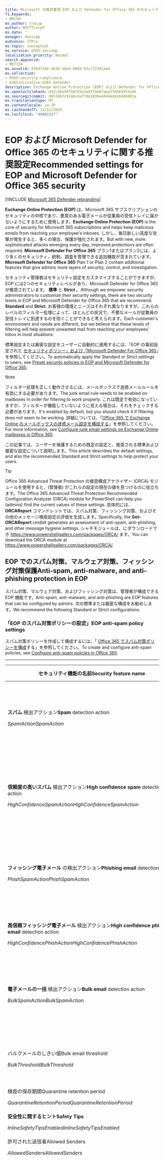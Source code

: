 ```yaml
---
title: Microsoft の推奨事項 EOP および Defender for Office 365 のセキュリティ設定、推奨事項、Sender Policy Framework、ドメインベースのメッセージの報告と適合性、DomainKeys 識別されたメール、手順、EOP の機能、セキュリティ基準、のベースライン、office 365 のためのベースラインの 365 365 設定、EOP、セキュリティ構成の構成
f1.keywords:
- NOCSH
ms.author: tracyp
author: MSFTTracyP
ms.date: ''
manager: dansimp
audience: ITPro
ms.topic: conceptual
ms.service: O365-seccomp
localization_priority: Normal
search.appverid:
- MET150
ms.assetid: 6f64f2de-d626-48ed-8084-03cc72301aa4
ms.collection:
- M365-security-compliance
- m365initiative-m365-defender
description: Exchange Online Protection (EOP) および Defender for Office 365 のセキュリティ設定のベストプラクティスとは 標準保護に関する現在の推奨事項 より厳しくするには、何を使用する必要がありますか。 また、Office 365 に Defender も使用している場合は、どのような機能を利用できますか。
ms.openlocfilehash: 032cd6a50f56fd3e1e47faebfaea5f6665553a4b
ms.sourcegitcommit: 09518b7c9146cda7fd42839ee644ad418d48491a
ms.translationtype: MT
ms.contentlocale: ja-JP
ms.lasthandoff: 11/12/2020
ms.locfileid: "49001527"
---
```

# <a name="recommended-settings-for-eop-and-microsoft-defender-for-office-365-security"></a><span data-ttu-id="983e4-106">EOP および Microsoft Defender for Office 365 のセキュリティに関する推奨設定</span><span class="sxs-lookup"><span data-stu-id="983e4-106">Recommended settings for EOP and Microsoft Defender for Office 365 security</span></span>

[!INCLUDE [Microsoft 365 Defender rebranding](../includes/microsoft-defender-for-office.md)]

<span data-ttu-id="983e4-107">**Exchange Online Protection (EOP)** は、Microsoft 365 サブスクリプションのセキュリティの中核であり、悪意のある電子メールが従業員の受信トレイに届かないようにするために使用します。</span><span class="sxs-lookup"><span data-stu-id="983e4-107">**Exchange Online Protection (EOP)** is the core of security for Microsoft 365 subscriptions and helps keep malicious emails from reaching your employee's inboxes.</span></span> <span data-ttu-id="983e4-108">しかし、毎日新しい高度な攻撃が発生すると、多くの場合、保護が強化されます。</span><span class="sxs-lookup"><span data-stu-id="983e4-108">But with new, more sophisticated attacks emerging every day, improved protections are often required.</span></span> <span data-ttu-id="983e4-109">**Microsoft Defender For Office 365** プラン1またはプラン2には、より多くのセキュリティ、統制、調査を管理できる追加機能が含まれています。</span><span class="sxs-lookup"><span data-stu-id="983e4-109">**Microsoft Defender for Office 365** Plan 1 or Plan 2 contain additional features that give admins more layers of security, control, and investigation.</span></span>

<span data-ttu-id="983e4-110">セキュリティ管理者はセキュリティ設定をカスタマイズすることができますが、EOP には2つのセキュリティレベルがあり、Microsoft Defender for Office 365 が推奨されています。 **標準** と **Strict** 。</span><span class="sxs-lookup"><span data-stu-id="983e4-110">Although we empower security administrators to customize their security settings, there are two security levels in EOP and Microsoft Defender for Office 365 that we recommend: **Standard** and **Strict**.</span></span> <span data-ttu-id="983e4-111">お客様の環境とニーズはそれぞれ異なりますが、これらのレベルのフィルター処理によって、ほとんどの状況で、不要なメールが従業員の受信トレイに到達するのを防ぐことができると考えられます。</span><span class="sxs-lookup"><span data-stu-id="983e4-111">Each customer's environment and needs are different, but we believe that these levels of filtering will help prevent unwanted mail from reaching your employees' Inbox in most situations.</span></span>

<span data-ttu-id="983e4-112">標準設定または厳密な設定をユーザーに自動的に適用するには、「EOP の事前設定された [セキュリティポリシー」および「Microsoft Defender For Office 365](preset-security-policies.md)」を参照してください。</span><span class="sxs-lookup"><span data-stu-id="983e4-112">To automatically apply the Standard or Strict settings to users, see [Preset security policies in EOP and Microsoft Defender for Office 365](preset-security-policies.md).</span></span>

> [!NOTE]
> <span data-ttu-id="983e4-113">フィルター処理を正しく動作させるには、メールボックスで迷惑メールルールを有効にする必要があります。</span><span class="sxs-lookup"><span data-stu-id="983e4-113">The junk email rule needs to be enabled on mailboxes in order for filtering to work properly.</span></span> <span data-ttu-id="983e4-114">これは既定で有効になっていますが、フィルターが機能していないように見える場合は、それをチェックする必要があります。</span><span class="sxs-lookup"><span data-stu-id="983e4-114">It's enabled by default, but you should check it if filtering does not seem to be working.</span></span> <span data-ttu-id="983e4-115">詳細については、「[Office 365 で Exchange Online のメールボックスの迷惑メール設定を構成する](configure-junk-email-settings-on-exo-mailboxes.md)」を参照してください。</span><span class="sxs-lookup"><span data-stu-id="983e4-115">For more information, see [Configure junk email settings on Exchange Online mailboxes in Office 365](configure-junk-email-settings-on-exo-mailboxes.md).</span></span>

<span data-ttu-id="983e4-116">この記事では、ユーザーを保護するための既定の設定と、推奨される標準および厳密な設定について説明します。</span><span class="sxs-lookup"><span data-stu-id="983e4-116">This article describes the default settings, and also the recommended Standard and Strict settings to help protect your users.</span></span>

> [!TIP]
> <span data-ttu-id="983e4-117">Office 365 Advanced Threat Protection の推奨構成アナライザー (ORCA) モジュールを使用すると、(管理者) がこれらの設定の現在の値を見つけるのに役立ちます。</span><span class="sxs-lookup"><span data-stu-id="983e4-117">The Office 365 Advanced Threat Protection Recommended Configuration Analyzer (ORCA) module for PowerShell can help you (admins) find the current values of these settings.</span></span> <span data-ttu-id="983e4-118">具体的には、 **ORCAReport** コマンドレットでは、スパム対策、フィッシング対策、およびその他のメッセージ検疫設定の評価を生成します。</span><span class="sxs-lookup"><span data-stu-id="983e4-118">Specifically, the **Get-ORCAReport** cmdlet generates an assessment of anti-spam, anti-phishing, and other message hygiene settings.</span></span> <span data-ttu-id="983e4-119">シャチモジュールは、にダウンロードでき <https://www.powershellgallery.com/packages/ORCA/> ます。</span><span class="sxs-lookup"><span data-stu-id="983e4-119">You can download the ORCA module at <https://www.powershellgallery.com/packages/ORCA/>.</span></span>

## <a name="anti-spam-anti-malware-and-anti-phishing-protection-in-eop"></a><span data-ttu-id="983e4-120">EOP でのスパム対策、マルウェア対策、フィッシング対策保護</span><span class="sxs-lookup"><span data-stu-id="983e4-120">Anti-spam, anti-malware, and anti-phishing protection in EOP</span></span>

<span data-ttu-id="983e4-121">スパム対策、マルウェア対策、およびフィッシング対策は、管理者が構成できる EOP 機能です。</span><span class="sxs-lookup"><span data-stu-id="983e4-121">Anti-spam, anti-malware, and anti-phishing are EOP features that can be configured by admins.</span></span> <span data-ttu-id="983e4-122">次の標準または厳密な構成をお勧めします。</span><span class="sxs-lookup"><span data-stu-id="983e4-122">We recommend the following Standard or Strict configurations.</span></span>

### <a name="eop-anti-spam-policy-settings"></a><span data-ttu-id="983e4-123">「EOP のスパム対策ポリシーの設定」</span><span class="sxs-lookup"><span data-stu-id="983e4-123">EOP anti-spam policy settings</span></span>

<span data-ttu-id="983e4-124">スパム対策ポリシーを作成して構成するには、「 [Office 365 でスパム対策ポリシーを構成](configure-your-spam-filter-policies.md)する」を参照してください。</span><span class="sxs-lookup"><span data-stu-id="983e4-124">To create and configure anti-spam policies, see [Configure anti-spam policies in Office 365](configure-your-spam-filter-policies.md).</span></span>

****

|<span data-ttu-id="983e4-125">セキュリティ機能の名前</span><span class="sxs-lookup"><span data-stu-id="983e4-125">Security feature name</span></span>|<span data-ttu-id="983e4-126">既定値</span><span class="sxs-lookup"><span data-stu-id="983e4-126">Default</span></span>|<span data-ttu-id="983e4-127">Standard</span><span class="sxs-lookup"><span data-stu-id="983e4-127">Standard</span></span>|<span data-ttu-id="983e4-128">Strict</span><span class="sxs-lookup"><span data-stu-id="983e4-128">Strict</span></span>|<span data-ttu-id="983e4-129">Comment</span><span class="sxs-lookup"><span data-stu-id="983e4-129">Comment</span></span>|
|---|:---:|:---:|:---:|---|
|<span data-ttu-id="983e4-130">**スパム** 検出アクション</span><span class="sxs-lookup"><span data-stu-id="983e4-130">**Spam** detection action</span></span> <p> <span data-ttu-id="983e4-131">_SpamAction_</span><span class="sxs-lookup"><span data-stu-id="983e4-131">_SpamAction_</span></span>|<span data-ttu-id="983e4-132">**迷惑メールフォルダーにメッセージを移動する**</span><span class="sxs-lookup"><span data-stu-id="983e4-132">**Move message to Junk Email folder**</span></span> <p> `MoveToJmf`|<span data-ttu-id="983e4-133">**迷惑メールフォルダーにメッセージを移動する**</span><span class="sxs-lookup"><span data-stu-id="983e4-133">**Move message to Junk Email folder**</span></span> <p> `MoveToJmf`|<span data-ttu-id="983e4-134">**検疫メッセージ**</span><span class="sxs-lookup"><span data-stu-id="983e4-134">**Quarantine message**</span></span> <p> `Quarantine`||
|<span data-ttu-id="983e4-135">**信頼度の高いスパム** 検出アクション</span><span class="sxs-lookup"><span data-stu-id="983e4-135">**High confidence spam** detection action</span></span> <p> <span data-ttu-id="983e4-136">_HighConfidenceSpamAction_</span><span class="sxs-lookup"><span data-stu-id="983e4-136">_HighConfidenceSpamAction_</span></span>|<span data-ttu-id="983e4-137">**迷惑メールフォルダーにメッセージを移動する**</span><span class="sxs-lookup"><span data-stu-id="983e4-137">**Move message to Junk Email folder**</span></span> <p> `MoveToJmf`|<span data-ttu-id="983e4-138">**検疫メッセージ**</span><span class="sxs-lookup"><span data-stu-id="983e4-138">**Quarantine message**</span></span> <p> `Quarantine`|<span data-ttu-id="983e4-139">**検疫メッセージ**</span><span class="sxs-lookup"><span data-stu-id="983e4-139">**Quarantine message**</span></span> <p> `Quarantine`||
|<span data-ttu-id="983e4-140">**フィッシング電子メール** の検出アクション</span><span class="sxs-lookup"><span data-stu-id="983e4-140">**Phishing email** detection action</span></span> <p> <span data-ttu-id="983e4-141">_PhishSpamAction_</span><span class="sxs-lookup"><span data-stu-id="983e4-141">_PhishSpamAction_</span></span>|<span data-ttu-id="983e4-142">**迷惑メールフォルダーにメッセージを移動する**</span><span class="sxs-lookup"><span data-stu-id="983e4-142">**Move message to Junk Email folder**</span></span> <p> `MoveToJmf`|<span data-ttu-id="983e4-143">**検疫メッセージ**</span><span class="sxs-lookup"><span data-stu-id="983e4-143">**Quarantine message**</span></span> <p> `Quarantine`|<span data-ttu-id="983e4-144">**検疫メッセージ**</span><span class="sxs-lookup"><span data-stu-id="983e4-144">**Quarantine message**</span></span> <p> `Quarantine`||
|<span data-ttu-id="983e4-145">**高信頼フィッシング電子メール** 検出アクション</span><span class="sxs-lookup"><span data-stu-id="983e4-145">**High confidence phishing email** detection action</span></span> <p> <span data-ttu-id="983e4-146">_HighConfidencePhishAction_</span><span class="sxs-lookup"><span data-stu-id="983e4-146">_HighConfidencePhishAction_</span></span>|<span data-ttu-id="983e4-147">**検疫メッセージ**</span><span class="sxs-lookup"><span data-stu-id="983e4-147">**Quarantine message**</span></span> <p> `Quarantine`|<span data-ttu-id="983e4-148">**検疫メッセージ**</span><span class="sxs-lookup"><span data-stu-id="983e4-148">**Quarantine message**</span></span> <p> `Quarantine`|<span data-ttu-id="983e4-149">**検疫メッセージ**</span><span class="sxs-lookup"><span data-stu-id="983e4-149">**Quarantine message**</span></span> <p> `Quarantine`||
|<span data-ttu-id="983e4-150">**電子メールの一括** 検出アクション</span><span class="sxs-lookup"><span data-stu-id="983e4-150">**Bulk email** detection action</span></span> <p> <span data-ttu-id="983e4-151">_BulkSpamAction_</span><span class="sxs-lookup"><span data-stu-id="983e4-151">_BulkSpamAction_</span></span>|<span data-ttu-id="983e4-152">**迷惑メールフォルダーにメッセージを移動する**</span><span class="sxs-lookup"><span data-stu-id="983e4-152">**Move message to Junk Email folder**</span></span> <p> `MoveToJmf`|<span data-ttu-id="983e4-153">**迷惑メールフォルダーにメッセージを移動する**</span><span class="sxs-lookup"><span data-stu-id="983e4-153">**Move message to Junk Email folder**</span></span> <p> `MoveToJmf`|<span data-ttu-id="983e4-154">**検疫メッセージ**</span><span class="sxs-lookup"><span data-stu-id="983e4-154">**Quarantine message**</span></span> <p> `Quarantine`||
|<span data-ttu-id="983e4-155">バルクメールのしきい値</span><span class="sxs-lookup"><span data-stu-id="983e4-155">Bulk email threshold</span></span> <p> <span data-ttu-id="983e4-156">_BulkThreshold_</span><span class="sxs-lookup"><span data-stu-id="983e4-156">_BulkThreshold_</span></span>|<span data-ttu-id="983e4-157">7 </span><span class="sxs-lookup"><span data-stu-id="983e4-157">7</span></span>|<span data-ttu-id="983e4-158">6 </span><span class="sxs-lookup"><span data-stu-id="983e4-158">6</span></span>|<span data-ttu-id="983e4-159">4 </span><span class="sxs-lookup"><span data-stu-id="983e4-159">4</span></span>|<span data-ttu-id="983e4-160">詳細については、「 [Office 365 のバルク苦情レベル (BCL)](bulk-complaint-level-values.md)」を参照してください。</span><span class="sxs-lookup"><span data-stu-id="983e4-160">For details, see [Bulk complaint level (BCL) in Office 365](bulk-complaint-level-values.md).</span></span>|
|<span data-ttu-id="983e4-161">検疫の保存期間</span><span class="sxs-lookup"><span data-stu-id="983e4-161">Quarantine retention period</span></span> <p> <span data-ttu-id="983e4-162">_QuarantineRetentionPeriod_</span><span class="sxs-lookup"><span data-stu-id="983e4-162">_QuarantineRetentionPeriod_</span></span>|<span data-ttu-id="983e4-163">15 日</span><span class="sxs-lookup"><span data-stu-id="983e4-163">15 days</span></span>|<span data-ttu-id="983e4-164">30 日間</span><span class="sxs-lookup"><span data-stu-id="983e4-164">30 days</span></span>|<span data-ttu-id="983e4-165">30 日間</span><span class="sxs-lookup"><span data-stu-id="983e4-165">30 days</span></span>||
|<span data-ttu-id="983e4-166">**安全性に関するヒント**</span><span class="sxs-lookup"><span data-stu-id="983e4-166">**Safety Tips**</span></span> <p> <span data-ttu-id="983e4-167">_InlineSafetyTipsEnabled_</span><span class="sxs-lookup"><span data-stu-id="983e4-167">_InlineSafetyTipsEnabled_</span></span>|<span data-ttu-id="983e4-168">オン</span><span class="sxs-lookup"><span data-stu-id="983e4-168">On</span></span> <p> `$true`|<span data-ttu-id="983e4-169">オン</span><span class="sxs-lookup"><span data-stu-id="983e4-169">On</span></span> <p> `$true`|<span data-ttu-id="983e4-170">オン</span><span class="sxs-lookup"><span data-stu-id="983e4-170">On</span></span> <p> `$true`||
|<span data-ttu-id="983e4-171">許可された送信者</span><span class="sxs-lookup"><span data-stu-id="983e4-171">Allowed Senders</span></span> <p> <span data-ttu-id="983e4-172">_AllowedSenders_</span><span class="sxs-lookup"><span data-stu-id="983e4-172">_AllowedSenders_</span></span>|<span data-ttu-id="983e4-173">なし</span><span class="sxs-lookup"><span data-stu-id="983e4-173">None</span></span>|<span data-ttu-id="983e4-174">なし</span><span class="sxs-lookup"><span data-stu-id="983e4-174">None</span></span>|<span data-ttu-id="983e4-175">なし</span><span class="sxs-lookup"><span data-stu-id="983e4-175">None</span></span>||
|<span data-ttu-id="983e4-176">許可される送信者ドメイン</span><span class="sxs-lookup"><span data-stu-id="983e4-176">Allowed Sender Domains</span></span> <p> <span data-ttu-id="983e4-177">_AllowedSenderDomains_</span><span class="sxs-lookup"><span data-stu-id="983e4-177">_AllowedSenderDomains_</span></span>|<span data-ttu-id="983e4-178">なし</span><span class="sxs-lookup"><span data-stu-id="983e4-178">None</span></span>|<span data-ttu-id="983e4-179">なし</span><span class="sxs-lookup"><span data-stu-id="983e4-179">None</span></span>|<span data-ttu-id="983e4-180">なし</span><span class="sxs-lookup"><span data-stu-id="983e4-180">None</span></span>|<span data-ttu-id="983e4-181">許可された送信者の一覧にドメインを追加するのは、非常にわかりません。</span><span class="sxs-lookup"><span data-stu-id="983e4-181">Adding domains to the allowed senders list is a very bad idea.</span></span> <span data-ttu-id="983e4-182">攻撃者は、他の方法ではフィルターを適用しない電子メールを送信することができます。</span><span class="sxs-lookup"><span data-stu-id="983e4-182">Attackers would be able to send you email that would otherwise be filtered out.</span></span> <p> <span data-ttu-id="983e4-183">[ **スパム対策設定** ] ページの [セキュリティ & コンプライアンスセンター] で [スプーフィングインテリジェンス](learn-about-spoof-intelligence.md)を使用して、組織の電子メールドメインにある送信者の電子メールアドレスをスプーフィングしている、または外部ドメインの送信者の電子メールアドレスをスプーフィングしているすべての送信者を確認します。</span><span class="sxs-lookup"><span data-stu-id="983e4-183">Use [spoof intelligence](learn-about-spoof-intelligence.md) in the Security & Compliance Center on the **Anti-spam settings** page to review all senders who are spoofing sender email addresses in your organization's email domains or spoofing sender email addresses in external domains.</span></span>|
|<span data-ttu-id="983e4-184">受信拒否リスト</span><span class="sxs-lookup"><span data-stu-id="983e4-184">Blocked Senders</span></span> <p> <span data-ttu-id="983e4-185">_BlockedSenders_</span><span class="sxs-lookup"><span data-stu-id="983e4-185">_BlockedSenders_</span></span>|<span data-ttu-id="983e4-186">なし</span><span class="sxs-lookup"><span data-stu-id="983e4-186">None</span></span>|<span data-ttu-id="983e4-187">なし</span><span class="sxs-lookup"><span data-stu-id="983e4-187">None</span></span>|<span data-ttu-id="983e4-188">なし</span><span class="sxs-lookup"><span data-stu-id="983e4-188">None</span></span>||
|<span data-ttu-id="983e4-189">受信拒否された送信者ドメイン</span><span class="sxs-lookup"><span data-stu-id="983e4-189">Blocked Sender Domains</span></span> <p> <span data-ttu-id="983e4-190">_BlockedSenderDomains_</span><span class="sxs-lookup"><span data-stu-id="983e4-190">_BlockedSenderDomains_</span></span>|<span data-ttu-id="983e4-191">なし</span><span class="sxs-lookup"><span data-stu-id="983e4-191">None</span></span>|<span data-ttu-id="983e4-192">なし</span><span class="sxs-lookup"><span data-stu-id="983e4-192">None</span></span>|<span data-ttu-id="983e4-193">なし</span><span class="sxs-lookup"><span data-stu-id="983e4-193">None</span></span>||
|<span data-ttu-id="983e4-194">**[エンド ユーザーのスパム通知を有効にする]**  このポリシーでエンド ユーザーのスパム通知を有効にするには、このチェック ボックスをオンにします。</span><span class="sxs-lookup"><span data-stu-id="983e4-194">**Enable end-user spam notifications**</span></span> <p> <span data-ttu-id="983e4-195">_EnableEndUserSpamNotifications_</span><span class="sxs-lookup"><span data-stu-id="983e4-195">_EnableEndUserSpamNotifications_</span></span>|<span data-ttu-id="983e4-196">無効</span><span class="sxs-lookup"><span data-stu-id="983e4-196">Disabled</span></span> <p> `$false`|<span data-ttu-id="983e4-197">有効</span><span class="sxs-lookup"><span data-stu-id="983e4-197">Enabled</span></span> <p> `$true`|<span data-ttu-id="983e4-198">有効</span><span class="sxs-lookup"><span data-stu-id="983e4-198">Enabled</span></span> <p> `$true`||
|<span data-ttu-id="983e4-199">**エンドユーザーのスパム通知を毎日送信する (日数)**</span><span class="sxs-lookup"><span data-stu-id="983e4-199">**Send end-user spam notifications every (days)**</span></span> <p> <span data-ttu-id="983e4-200">_EndUserSpamNotificationFrequency_</span><span class="sxs-lookup"><span data-stu-id="983e4-200">_EndUserSpamNotificationFrequency_</span></span>|<span data-ttu-id="983e4-201">3 日間</span><span class="sxs-lookup"><span data-stu-id="983e4-201">3 days</span></span>|<span data-ttu-id="983e4-202">3 日間</span><span class="sxs-lookup"><span data-stu-id="983e4-202">3 days</span></span>|<span data-ttu-id="983e4-203">3 日間</span><span class="sxs-lookup"><span data-stu-id="983e4-203">3 days</span></span>||
|<span data-ttu-id="983e4-204">**スパム ZAP**</span><span class="sxs-lookup"><span data-stu-id="983e4-204">**Spam ZAP**</span></span> <p> <span data-ttu-id="983e4-205">_SpamZapEnabled_</span><span class="sxs-lookup"><span data-stu-id="983e4-205">_SpamZapEnabled_</span></span>|<span data-ttu-id="983e4-206">有効</span><span class="sxs-lookup"><span data-stu-id="983e4-206">Enabled</span></span> <p> `$true`|<span data-ttu-id="983e4-207">有効</span><span class="sxs-lookup"><span data-stu-id="983e4-207">Enabled</span></span> <p> `$true`|<span data-ttu-id="983e4-208">有効</span><span class="sxs-lookup"><span data-stu-id="983e4-208">Enabled</span></span> <p> `$true`||
|<span data-ttu-id="983e4-209">**フィッシング ZAP**</span><span class="sxs-lookup"><span data-stu-id="983e4-209">**Phish ZAP**</span></span> <p> <span data-ttu-id="983e4-210">_PhishZapEnabled_</span><span class="sxs-lookup"><span data-stu-id="983e4-210">_PhishZapEnabled_</span></span>|<span data-ttu-id="983e4-211">有効</span><span class="sxs-lookup"><span data-stu-id="983e4-211">Enabled</span></span> <p> `$true`|<span data-ttu-id="983e4-212">有効</span><span class="sxs-lookup"><span data-stu-id="983e4-212">Enabled</span></span> <p> `$true`|<span data-ttu-id="983e4-213">有効</span><span class="sxs-lookup"><span data-stu-id="983e4-213">Enabled</span></span> <p> `$true`||
|<span data-ttu-id="983e4-214">_MarkAsSpamBulkMail_</span><span class="sxs-lookup"><span data-stu-id="983e4-214">_MarkAsSpamBulkMail_</span></span>|<span data-ttu-id="983e4-215">オン</span><span class="sxs-lookup"><span data-stu-id="983e4-215">On</span></span>|<span data-ttu-id="983e4-216">オン</span><span class="sxs-lookup"><span data-stu-id="983e4-216">On</span></span>|<span data-ttu-id="983e4-217">オン</span><span class="sxs-lookup"><span data-stu-id="983e4-217">On</span></span>|<span data-ttu-id="983e4-218">この設定は、PowerShell でのみ使用できます。</span><span class="sxs-lookup"><span data-stu-id="983e4-218">This setting is only available in PowerShell.</span></span>|
|

<span data-ttu-id="983e4-219">使用されなくなっているスパム対策ポリシーには、他にもいくつかの高度なスパムフィルター (ASF) 設定があります。</span><span class="sxs-lookup"><span data-stu-id="983e4-219">There are several other Advanced Spam Filter (ASF) settings in anti-spam policies that are in the process of being deprecated.</span></span> <span data-ttu-id="983e4-220">これらの機能の減価償却のタイムラインの詳細については、この記事の外部に連絡してください。</span><span class="sxs-lookup"><span data-stu-id="983e4-220">More information on the timelines for the depreciation of these features will be communicated outside of this article.</span></span>

<span data-ttu-id="983e4-221">**標準** レベルと **厳密** なレベルの両方で、これらの ASF 設定を **オフ** にすることをお勧めします。</span><span class="sxs-lookup"><span data-stu-id="983e4-221">We recommend that you turn these ASF settings **Off** for both **Standard** and **Strict** levels.</span></span> <span data-ttu-id="983e4-222">ASF 設定の詳細については、「 [Office 365 の高度なスパムフィルター (ASF) 設定](advanced-spam-filtering-asf-options.md)」を参照してください。</span><span class="sxs-lookup"><span data-stu-id="983e4-222">For more information about ASF settings, see [Advanced Spam Filter (ASF) settings in Office 365](advanced-spam-filtering-asf-options.md).</span></span>

****

|<span data-ttu-id="983e4-223">セキュリティ機能の名前</span><span class="sxs-lookup"><span data-stu-id="983e4-223">Security feature name</span></span>|<span data-ttu-id="983e4-224">Comment</span><span class="sxs-lookup"><span data-stu-id="983e4-224">Comment</span></span>|
|---|---|
|<span data-ttu-id="983e4-225">**リモートサイトへの画像リンク** ( _IncreaseScoreWithImageLinks_ )</span><span class="sxs-lookup"><span data-stu-id="983e4-225">**Image links to remote sites** ( _IncreaseScoreWithImageLinks_ )</span></span>||
|<span data-ttu-id="983e4-226">**URL の数値の IP アドレス** ( _IncreaseScoreWithNumericIps_ )</span><span class="sxs-lookup"><span data-stu-id="983e4-226">**Numeric IP address in URL** ( _IncreaseScoreWithNumericIps_ )</span></span>||
|<span data-ttu-id="983e4-227">**UL リダイレクト (その他のポート** ) ( _IncreaseScoreWithRedirectToOtherPort_ )</span><span class="sxs-lookup"><span data-stu-id="983e4-227">**UL redirect to other port** ( _IncreaseScoreWithRedirectToOtherPort_ )</span></span>||
|<span data-ttu-id="983e4-228">**.Url または info web サイトへの URL** ( _IncreaseScoreWithBizOrInfoUrls_ )</span><span class="sxs-lookup"><span data-stu-id="983e4-228">**URL to .biz or .info websites** ( _IncreaseScoreWithBizOrInfoUrls_ )</span></span>||
|<span data-ttu-id="983e4-229">**空のメッセージ** ( _MarkAsSpamEmptyMessages_ )</span><span class="sxs-lookup"><span data-stu-id="983e4-229">**Empty messages** ( _MarkAsSpamEmptyMessages_ )</span></span>||
|<span data-ttu-id="983e4-230">**HTML の JavaScript または VBScript** ( _MarkAsSpamJavaScriptInHtml_ )</span><span class="sxs-lookup"><span data-stu-id="983e4-230">**JavaScript or VBScript in HTML** ( _MarkAsSpamJavaScriptInHtml_ )</span></span>||
|<span data-ttu-id="983e4-231">**HTML の Frame または IFrame タグ** ( _MarkAsSpamFramesInHtml_ )</span><span class="sxs-lookup"><span data-stu-id="983e4-231">**Frame or IFrame tags in HTML** ( _MarkAsSpamFramesInHtml_ )</span></span>||
|<span data-ttu-id="983e4-232">**HTML のオブジェクトタグ** ( _MarkAsSpamObjectTagsInHtml_ )</span><span class="sxs-lookup"><span data-stu-id="983e4-232">**Object tags in HTML** ( _MarkAsSpamObjectTagsInHtml_ )</span></span>||
|<span data-ttu-id="983e4-233">**HTML にタグを埋め込む** ( _MarkAsSpamEmbedTagsInHtml_ )</span><span class="sxs-lookup"><span data-stu-id="983e4-233">**Embed tags in HTML** ( _MarkAsSpamEmbedTagsInHtml_ )</span></span>||
|<span data-ttu-id="983e4-234">**HTML の Form タグ** ( _MarkAsSpamFormTagsInHtml_ )</span><span class="sxs-lookup"><span data-stu-id="983e4-234">**Form tags in HTML** ( _MarkAsSpamFormTagsInHtml_ )</span></span>||
|<span data-ttu-id="983e4-235">**HTML での Web バグ** ( _MarkAsSpamWebBugsInHtml_ )</span><span class="sxs-lookup"><span data-stu-id="983e4-235">**Web bugs in HTML** ( _MarkAsSpamWebBugsInHtml_ )</span></span>||
|<span data-ttu-id="983e4-236">**機密単語リストを適用** する ( _MarkAsSpamSensitiveWordList_ )</span><span class="sxs-lookup"><span data-stu-id="983e4-236">**Apply sensitive word list** ( _MarkAsSpamSensitiveWordList_ )</span></span>||
|<span data-ttu-id="983e4-237">**SPF レコード: hard fail** ( _MarkAsSpamSpfRecordHardFail_ )</span><span class="sxs-lookup"><span data-stu-id="983e4-237">**SPF record: hard fail** ( _MarkAsSpamSpfRecordHardFail_ )</span></span>||
|<span data-ttu-id="983e4-238">**条件付き送信者 ID フィルター: hard fail** ( _MarkAsSpamFromAddressAuthFail_ )</span><span class="sxs-lookup"><span data-stu-id="983e4-238">**Conditional Sender ID filtering: hard fail** ( _MarkAsSpamFromAddressAuthFail_ )</span></span>||
|<span data-ttu-id="983e4-239">**NDR バック散布** ( _MarkAsSpamNdrBackscatter_ )</span><span class="sxs-lookup"><span data-stu-id="983e4-239">**NDR backscatter** ( _MarkAsSpamNdrBackscatter_ )</span></span>||
|

#### <a name="eop-outbound-spam-policy-settings"></a><span data-ttu-id="983e4-240">EOP 送信スパムポリシーの設定</span><span class="sxs-lookup"><span data-stu-id="983e4-240">EOP outbound spam policy settings</span></span>

<span data-ttu-id="983e4-241">送信スパムポリシーを作成して構成するには、「 [Office 365 で送信スパムフィルターを構成](configure-the-outbound-spam-policy.md)する」を参照してください。</span><span class="sxs-lookup"><span data-stu-id="983e4-241">To create and configure outbound spam policies, see [Configure outbound spam filtering in Office 365](configure-the-outbound-spam-policy.md).</span></span>

<span data-ttu-id="983e4-242">サービスの既定の送信制限の詳細については、「 [送信制限](https://docs.microsoft.com/office365/servicedescriptions/exchange-online-service-description/exchange-online-limits#sending-limits-1)」を参照してください。</span><span class="sxs-lookup"><span data-stu-id="983e4-242">For more information about the default sending limits in the service, see [Sending limits](https://docs.microsoft.com/office365/servicedescriptions/exchange-online-service-description/exchange-online-limits#sending-limits-1).</span></span>

****

|<span data-ttu-id="983e4-243">セキュリティ機能の名前</span><span class="sxs-lookup"><span data-stu-id="983e4-243">Security feature name</span></span>|<span data-ttu-id="983e4-244">既定値</span><span class="sxs-lookup"><span data-stu-id="983e4-244">Default</span></span>|<span data-ttu-id="983e4-245">Standard</span><span class="sxs-lookup"><span data-stu-id="983e4-245">Standard</span></span>|<span data-ttu-id="983e4-246">Strict</span><span class="sxs-lookup"><span data-stu-id="983e4-246">Strict</span></span>|<span data-ttu-id="983e4-247">Comment</span><span class="sxs-lookup"><span data-stu-id="983e4-247">Comment</span></span>|
|---|:---:|:---:|:---:|---|
|<span data-ttu-id="983e4-248">**ユーザーあたりの最大受信者数: 外部時間の制限**</span><span class="sxs-lookup"><span data-stu-id="983e4-248">**Maximum number of recipients per user: External hourly limit**</span></span> <p> <span data-ttu-id="983e4-249">_RecipientLimitExternalPerHour_</span><span class="sxs-lookup"><span data-stu-id="983e4-249">_RecipientLimitExternalPerHour_</span></span>|<span data-ttu-id="983e4-250">.0</span><span class="sxs-lookup"><span data-stu-id="983e4-250">0</span></span>|<span data-ttu-id="983e4-251">500</span><span class="sxs-lookup"><span data-stu-id="983e4-251">500</span></span>|<span data-ttu-id="983e4-252">400</span><span class="sxs-lookup"><span data-stu-id="983e4-252">400</span></span>|<span data-ttu-id="983e4-253">既定値0は、サービスの既定値を使用することを意味します。</span><span class="sxs-lookup"><span data-stu-id="983e4-253">The default value 0 means use the service defaults.</span></span>|
|<span data-ttu-id="983e4-254">**ユーザーあたりの最大受信者数: 内部時間の制限**</span><span class="sxs-lookup"><span data-stu-id="983e4-254">**Maximum number of recipients per user: Internal hourly limit**</span></span> <p> <span data-ttu-id="983e4-255">_RecipientLimitInternalPerHour_</span><span class="sxs-lookup"><span data-stu-id="983e4-255">_RecipientLimitInternalPerHour_</span></span>|<span data-ttu-id="983e4-256">.0</span><span class="sxs-lookup"><span data-stu-id="983e4-256">0</span></span>|<span data-ttu-id="983e4-257">1000</span><span class="sxs-lookup"><span data-stu-id="983e4-257">1000</span></span>|<span data-ttu-id="983e4-258">800</span><span class="sxs-lookup"><span data-stu-id="983e4-258">800</span></span>|<span data-ttu-id="983e4-259">既定値0は、サービスの既定値を使用することを意味します。</span><span class="sxs-lookup"><span data-stu-id="983e4-259">The default value 0 means use the service defaults.</span></span>|
|<span data-ttu-id="983e4-260">**ユーザーあたりの最大受信者数: 毎日の制限**</span><span class="sxs-lookup"><span data-stu-id="983e4-260">**Maximum number of recipients per user: Daily limit**</span></span> <p> <span data-ttu-id="983e4-261">_RecipientLimitPerDay_</span><span class="sxs-lookup"><span data-stu-id="983e4-261">_RecipientLimitPerDay_</span></span>|<span data-ttu-id="983e4-262">.0</span><span class="sxs-lookup"><span data-stu-id="983e4-262">0</span></span>|<span data-ttu-id="983e4-263">1000</span><span class="sxs-lookup"><span data-stu-id="983e4-263">1000</span></span>|<span data-ttu-id="983e4-264">800</span><span class="sxs-lookup"><span data-stu-id="983e4-264">800</span></span>|<span data-ttu-id="983e4-265">既定値0は、サービスの既定値を使用することを意味します。</span><span class="sxs-lookup"><span data-stu-id="983e4-265">The default value 0 means use the service defaults.</span></span>|
|<span data-ttu-id="983e4-266">**ユーザーが制限を超えた場合のアクション**</span><span class="sxs-lookup"><span data-stu-id="983e4-266">**Action when a user exceeds the limits**</span></span> <p> <span data-ttu-id="983e4-267">_ActionWhenThresholdReached_</span><span class="sxs-lookup"><span data-stu-id="983e4-267">_ActionWhenThresholdReached_</span></span>|<span data-ttu-id="983e4-268">**次の日までメールを送信することをユーザーに制限する**</span><span class="sxs-lookup"><span data-stu-id="983e4-268">**Restrict the user from sending mail till the following day**</span></span> <p> `BlockUserForToday`|<span data-ttu-id="983e4-269">**ユーザーがメールを送信するのを制限する**</span><span class="sxs-lookup"><span data-stu-id="983e4-269">**Restrict the user from sending mail**</span></span> <p> `BlockUser`|<span data-ttu-id="983e4-270">**ユーザーがメールを送信するのを制限する**</span><span class="sxs-lookup"><span data-stu-id="983e4-270">**Restrict the user from sending mail**</span></span> <p> `BlockUser`||
|

### <a name="eop-anti-malware-policy-settings"></a><span data-ttu-id="983e4-271">EOP マルウェア対策ポリシー設定</span><span class="sxs-lookup"><span data-stu-id="983e4-271">EOP anti-malware policy settings</span></span>

<span data-ttu-id="983e4-272">マルウェア対策ポリシーを作成して構成するには、「 [configure マルウェア対策ポリシーを Office 365 で構成](configure-anti-malware-policies.md)する」を参照してください。</span><span class="sxs-lookup"><span data-stu-id="983e4-272">To create and configure anti-malware policies, see [Configure anti-malware policies in Office 365](configure-anti-malware-policies.md).</span></span>

****

|<span data-ttu-id="983e4-273">セキュリティ機能の名前</span><span class="sxs-lookup"><span data-stu-id="983e4-273">Security feature name</span></span>|<span data-ttu-id="983e4-274">既定値</span><span class="sxs-lookup"><span data-stu-id="983e4-274">Default</span></span>|<span data-ttu-id="983e4-275">Standard</span><span class="sxs-lookup"><span data-stu-id="983e4-275">Standard</span></span>|<span data-ttu-id="983e4-276">Strict</span><span class="sxs-lookup"><span data-stu-id="983e4-276">Strict</span></span>|<span data-ttu-id="983e4-277">Comment</span><span class="sxs-lookup"><span data-stu-id="983e4-277">Comment</span></span>|
|---|:---:|:---:|:---:|---|
|<span data-ttu-id="983e4-278">**受信者にメッセージが検疫されたことを通知するかどうか。**</span><span class="sxs-lookup"><span data-stu-id="983e4-278">**Do you want to notify recipients if their messages are quarantined?**</span></span> <p> <span data-ttu-id="983e4-279">_操作_</span><span class="sxs-lookup"><span data-stu-id="983e4-279">_Action_</span></span>|<span data-ttu-id="983e4-280">いいえ</span><span class="sxs-lookup"><span data-stu-id="983e4-280">No</span></span> <p> <span data-ttu-id="983e4-281">_DeleteMessage_</span><span class="sxs-lookup"><span data-stu-id="983e4-281">_DeleteMessage_</span></span>|<span data-ttu-id="983e4-282">いいえ</span><span class="sxs-lookup"><span data-stu-id="983e4-282">No</span></span> <p> <span data-ttu-id="983e4-283">_DeleteMessage_</span><span class="sxs-lookup"><span data-stu-id="983e4-283">_DeleteMessage_</span></span>|<span data-ttu-id="983e4-284">いいえ</span><span class="sxs-lookup"><span data-stu-id="983e4-284">No</span></span> <p> <span data-ttu-id="983e4-285">_DeleteMessage_</span><span class="sxs-lookup"><span data-stu-id="983e4-285">_DeleteMessage_</span></span>|<span data-ttu-id="983e4-286">電子メールの添付ファイルでマルウェアが検出されると、メッセージは検疫され、管理者のみが解放できるようになります。</span><span class="sxs-lookup"><span data-stu-id="983e4-286">If malware is detected in an email attachment, the message is quarantined and can be released only by an admin.</span></span>|
|<span data-ttu-id="983e4-287">**一般的な添付ファイルの種類のフィルター**</span><span class="sxs-lookup"><span data-stu-id="983e4-287">**Common Attachment Types Filter**</span></span> <p> <span data-ttu-id="983e4-288">_EnableFileFilter_</span><span class="sxs-lookup"><span data-stu-id="983e4-288">_EnableFileFilter_</span></span>|<span data-ttu-id="983e4-289">オフ</span><span class="sxs-lookup"><span data-stu-id="983e4-289">Off</span></span> <p> `$false`|<span data-ttu-id="983e4-290">オン</span><span class="sxs-lookup"><span data-stu-id="983e4-290">On</span></span> <p> `$true`|<span data-ttu-id="983e4-291">オン</span><span class="sxs-lookup"><span data-stu-id="983e4-291">On</span></span> <p> `$true`|<span data-ttu-id="983e4-292">この設定では、添付ファイルの内容に関係なく、実行可能な添付ファイルが含まれているファイルの種類に基づいてメッセージを検疫します。</span><span class="sxs-lookup"><span data-stu-id="983e4-292">This setting quarantines messages that contain executable attachments based on file type, regardless of the attachment content.</span></span>|
|<span data-ttu-id="983e4-293">**マルウェアのゼロ時間の自動削除**</span><span class="sxs-lookup"><span data-stu-id="983e4-293">**Malware Zero-hour Auto Purge**</span></span> <p> <span data-ttu-id="983e4-294">_ZapEnabled_</span><span class="sxs-lookup"><span data-stu-id="983e4-294">_ZapEnabled_</span></span>|<span data-ttu-id="983e4-295">オン</span><span class="sxs-lookup"><span data-stu-id="983e4-295">On</span></span> <p> `$true`|<span data-ttu-id="983e4-296">オン</span><span class="sxs-lookup"><span data-stu-id="983e4-296">On</span></span> <p> `$true`|<span data-ttu-id="983e4-297">オン</span><span class="sxs-lookup"><span data-stu-id="983e4-297">On</span></span> <p> `$true`||
|<span data-ttu-id="983e4-298">配信されていないメッセージの **内部送信者に通知** する</span><span class="sxs-lookup"><span data-stu-id="983e4-298">**Notify internal senders** of the undelivered message</span></span> <p> <span data-ttu-id="983e4-299">_EnableInternalSenderNotifications_</span><span class="sxs-lookup"><span data-stu-id="983e4-299">_EnableInternalSenderNotifications_</span></span>|<span data-ttu-id="983e4-300">無効</span><span class="sxs-lookup"><span data-stu-id="983e4-300">Disabled</span></span> <p> `$false`|<span data-ttu-id="983e4-301">無効</span><span class="sxs-lookup"><span data-stu-id="983e4-301">Disabled</span></span> <p> `$false`|<span data-ttu-id="983e4-302">無効</span><span class="sxs-lookup"><span data-stu-id="983e4-302">Disabled</span></span> <p> `$false`||
|<span data-ttu-id="983e4-303">配信されていないメッセージの **外部送信者に通知** する</span><span class="sxs-lookup"><span data-stu-id="983e4-303">**Notify external senders** of the undelivered message</span></span> <p> <span data-ttu-id="983e4-304">_EnableExternalSenderNotifications_</span><span class="sxs-lookup"><span data-stu-id="983e4-304">_EnableExternalSenderNotifications_</span></span>|<span data-ttu-id="983e4-305">無効</span><span class="sxs-lookup"><span data-stu-id="983e4-305">Disabled</span></span> <p> `$false`|<span data-ttu-id="983e4-306">無効</span><span class="sxs-lookup"><span data-stu-id="983e4-306">Disabled</span></span> <p> `$false`|<span data-ttu-id="983e4-307">無効</span><span class="sxs-lookup"><span data-stu-id="983e4-307">Disabled</span></span> <p> `$false`||
|

### <a name="eop-default-anti-phishing-policy-settings"></a><span data-ttu-id="983e4-308">EOP の既定のフィッシング対策ポリシー設定</span><span class="sxs-lookup"><span data-stu-id="983e4-308">EOP default anti-phishing policy settings</span></span>

<span data-ttu-id="983e4-309">これらの設定の詳細については、「 [スプーフィング設定](set-up-anti-phishing-policies.md#spoof-settings)」を参照してください。</span><span class="sxs-lookup"><span data-stu-id="983e4-309">For more information about these settings, see [Spoof settings](set-up-anti-phishing-policies.md#spoof-settings).</span></span> <span data-ttu-id="983e4-310">これらの設定を構成するには、「 [CONFIGURE EOP」の「フィッシング対策ポリシーを構成](configure-anti-phishing-policies-eop.md)する」を参照してください。</span><span class="sxs-lookup"><span data-stu-id="983e4-310">To configure these settings, see [Configure anti-phishing policies in EOP](configure-anti-phishing-policies-eop.md).</span></span>

****

|<span data-ttu-id="983e4-311">セキュリティ機能の名前</span><span class="sxs-lookup"><span data-stu-id="983e4-311">Security feature name</span></span>|<span data-ttu-id="983e4-312">既定値</span><span class="sxs-lookup"><span data-stu-id="983e4-312">Default</span></span>|<span data-ttu-id="983e4-313">Standard</span><span class="sxs-lookup"><span data-stu-id="983e4-313">Standard</span></span>|<span data-ttu-id="983e4-314">Strict</span><span class="sxs-lookup"><span data-stu-id="983e4-314">Strict</span></span>|<span data-ttu-id="983e4-315">Comment</span><span class="sxs-lookup"><span data-stu-id="983e4-315">Comment</span></span>|
|---|:---:|:---:|:---:|---|
|<span data-ttu-id="983e4-316">**スプーフィング対策保護を有効にする**</span><span class="sxs-lookup"><span data-stu-id="983e4-316">**Enable anti-spoofing protection**</span></span> <p> <span data-ttu-id="983e4-317">_EnableAntispoofEnforcement_</span><span class="sxs-lookup"><span data-stu-id="983e4-317">_EnableAntispoofEnforcement_</span></span>|<span data-ttu-id="983e4-318">オン</span><span class="sxs-lookup"><span data-stu-id="983e4-318">On</span></span> <p> `$true`|<span data-ttu-id="983e4-319">オン</span><span class="sxs-lookup"><span data-stu-id="983e4-319">On</span></span> <p> `$true`|<span data-ttu-id="983e4-320">オン</span><span class="sxs-lookup"><span data-stu-id="983e4-320">On</span></span> <p> `$true`||
|<span data-ttu-id="983e4-321">**認証されていない送信者を有効にする**</span><span class="sxs-lookup"><span data-stu-id="983e4-321">**Enable Unauthenticated Sender**</span></span> <p> <span data-ttu-id="983e4-322">_Enable/認証 Atedsender_</span><span class="sxs-lookup"><span data-stu-id="983e4-322">_EnableUnauthenticatedSender_</span></span>|<span data-ttu-id="983e4-323">オン</span><span class="sxs-lookup"><span data-stu-id="983e4-323">On</span></span> <p> `$true`|<span data-ttu-id="983e4-324">オン</span><span class="sxs-lookup"><span data-stu-id="983e4-324">On</span></span> <p> `$true`|<span data-ttu-id="983e4-325">オン</span><span class="sxs-lookup"><span data-stu-id="983e4-325">On</span></span> <p> `$true`|<span data-ttu-id="983e4-326">Outlook の送信者の写真に、未識別のスプーフィングされた送信者を示す疑問符 (?) を追加します。</span><span class="sxs-lookup"><span data-stu-id="983e4-326">Adds a question mark (?) to the sender's photo in Outlook for unidentified spoofed senders.</span></span> <span data-ttu-id="983e4-327">詳細については、「 [フィッシング対策ポリシーのスプーフィング設定](set-up-anti-phishing-policies.md)」を参照してください。</span><span class="sxs-lookup"><span data-stu-id="983e4-327">For more information, see [Spoof settings in anti-phishing policies](set-up-anti-phishing-policies.md).</span></span>|
|<span data-ttu-id="983e4-328">**ドメインのスプーフィングが許可されていないユーザーによって電子メールが送信された場合**</span><span class="sxs-lookup"><span data-stu-id="983e4-328">**If email is sent by someone who's not allowed to spoof your domain**</span></span> <p> <span data-ttu-id="983e4-329">_AuthenticationFailAction_</span><span class="sxs-lookup"><span data-stu-id="983e4-329">_AuthenticationFailAction_</span></span>|<span data-ttu-id="983e4-330">**受信者の迷惑メールフォルダーにメッセージを移動する**</span><span class="sxs-lookup"><span data-stu-id="983e4-330">**Move message to the recipients' Junk Email folders**</span></span> <p> `MoveToJmf`|<span data-ttu-id="983e4-331">**受信者の迷惑メールフォルダーにメッセージを移動する**</span><span class="sxs-lookup"><span data-stu-id="983e4-331">**Move message to the recipients' Junk Email folders**</span></span> <p> `MoveToJmf`|<span data-ttu-id="983e4-332">**メッセージを検疫する**</span><span class="sxs-lookup"><span data-stu-id="983e4-332">**Quarantine the message**</span></span> <p> `Quarantine`|<span data-ttu-id="983e4-333">この設定は、 [スプーフィングインテリジェンス](learn-about-spoof-intelligence.md)の受信拒否リストに適用されます。</span><span class="sxs-lookup"><span data-stu-id="983e4-333">This setting applies to blocked senders in [spoof intelligence](learn-about-spoof-intelligence.md).</span></span>|
|

## <a name="microsoft-defender-for-office-365-security"></a><span data-ttu-id="983e4-334">Microsoft Defender for Office 365 のセキュリティ</span><span class="sxs-lookup"><span data-stu-id="983e4-334">Microsoft Defender for Office 365 security</span></span>

<span data-ttu-id="983e4-335">その他のセキュリティ上の利点は、Microsoft Defender for Office 365 サブスクリプションに付属しています。</span><span class="sxs-lookup"><span data-stu-id="983e4-335">Additional security benefits come with an Microsoft Defender for Office 365 subscription.</span></span> <span data-ttu-id="983e4-336">最新のニュースと情報については、「 [Office 365 の Defender の新機能](whats-new-in-office-365-atp.md)」を参照してください。</span><span class="sxs-lookup"><span data-stu-id="983e4-336">For the latest news and information, you can see [What's new in Defender for Office 365](whats-new-in-office-365-atp.md).</span></span>

> [!IMPORTANT]
>
> - <span data-ttu-id="983e4-337">Microsoft Defender for Office 365 の既定のフィッシング対策ポリシーにより、すべての受信者に対して [スプーフィングによる保護](set-up-anti-phishing-policies.md#spoof-settings) が提供されます。</span><span class="sxs-lookup"><span data-stu-id="983e4-337">The default anti-phishing policy in Microsoft Defender for Office 365 provides [spoof protection](set-up-anti-phishing-policies.md#spoof-settings) for all recipients.</span></span> <span data-ttu-id="983e4-338">ただし、特定の送信者または送信者のドメインに対して使用可能な [偽装保護](#impersonation-settings-in-anti-phishing-policies-in-microsoft-defender-for-office-365) の設定は、既定のポリシーで構成されていないか、有効になっていません。</span><span class="sxs-lookup"><span data-stu-id="983e4-338">However, the available [impersonation protection](#impersonation-settings-in-anti-phishing-policies-in-microsoft-defender-for-office-365) settings for specific senders or sender domains are not configured or enabled in the default policy.</span></span> <span data-ttu-id="983e4-339">偽装保護を有効にするには、既定のポリシーを構成するか、Office 365 の Defender で追加のフィッシング対策ポリシーを作成します。</span><span class="sxs-lookup"><span data-stu-id="983e4-339">To enable impersonation protection, configure the default policy or create additional anti-phishing policies in Defender for Office 365.</span></span>
>
> - <span data-ttu-id="983e4-340">組織内のすべての受信者を自動的に保護する、安全なリンクポリシーまたは安全な添付ファイルポリシーはありません。</span><span class="sxs-lookup"><span data-stu-id="983e4-340">There are no default Safe Links policies or Safe Attachments policies that automatically protect all recipients in the organization.</span></span> <span data-ttu-id="983e4-341">保護を得るには、少なくとも1つの安全なリンクポリシーと安全な添付ファイルポリシーを作成する必要があります。</span><span class="sxs-lookup"><span data-stu-id="983e4-341">To get the protections, you need to create at least one Safe Links Policy and Safe Attachments policy.</span></span>
>
> - <span data-ttu-id="983e4-342">[SharePoint、OneDrive、Microsoft Teams の](atp-for-spo-odb-and-teams.md) 保護および安全な [ドキュメント](safe-docs.md) の保護のための ATP は、安全なリンクポリシーに依存しません。</span><span class="sxs-lookup"><span data-stu-id="983e4-342">[ATP for SharePoint, OneDrive, and Microsoft Teams](atp-for-spo-odb-and-teams.md) protection and [Safe Documents](safe-docs.md) protection have no dependencies on Safe Links policies.</span></span>

<span data-ttu-id="983e4-343">サブスクリプションに Microsoft Defender for Office 365 が含まれている場合、またはアドオンとして Office 365 の Defender を購入した場合は、次の標準構成または厳密な構成を設定します。</span><span class="sxs-lookup"><span data-stu-id="983e4-343">If your subscription includes Microsoft Defender for Office 365 or if you've purchased Defender for Office 365 as an add-on, set the following Standard or Strict configurations.</span></span>

### <a name="anti-phishing-policy-settings-in-microsoft-defender-for-office-365"></a><span data-ttu-id="983e4-344">Microsoft Defender for Office 365 のフィッシング対策ポリシー設定</span><span class="sxs-lookup"><span data-stu-id="983e4-344">Anti-phishing policy settings in Microsoft Defender for Office 365</span></span>

<span data-ttu-id="983e4-345">前述のように、EOP のお客様は基本的なフィッシング対策を行いますが、Microsoft Defender for Office 365 には、攻撃を防止、検出、修復するのに役立つ機能と制御が追加されています。</span><span class="sxs-lookup"><span data-stu-id="983e4-345">EOP customers get basic anti-phishing as previously described, but Microsoft Defender for Office 365 includes more features and control to help prevent, detect, and remediate against attacks.</span></span> <span data-ttu-id="983e4-346">これらのポリシーを作成して構成するには、「 [Office 365 の Defender でのフィッシング対策ポリシーの構成](configure-atp-anti-phishing-policies.md)」を参照してください。</span><span class="sxs-lookup"><span data-stu-id="983e4-346">To create and configure these policies, see [Configure anti-phishing policies in Defender for Office 365](configure-atp-anti-phishing-policies.md).</span></span>

#### <a name="impersonation-settings-in-anti-phishing-policies-in-microsoft-defender-for-office-365"></a><span data-ttu-id="983e4-347">Microsoft Defender for Office 365 のフィッシング対策ポリシーの偽装設定</span><span class="sxs-lookup"><span data-stu-id="983e4-347">Impersonation settings in anti-phishing policies in Microsoft Defender for Office 365</span></span>

<span data-ttu-id="983e4-348">これらの設定の詳細については、「 [Microsoft Defender のフィッシング対策ポリシーの偽装設定 (Office 365](set-up-anti-phishing-policies.md#impersonation-settings-in-anti-phishing-policies-in-microsoft-defender-for-office-365))」を参照してください。</span><span class="sxs-lookup"><span data-stu-id="983e4-348">For more information about these settings, see [Impersonation settings in anti-phishing policies in Microsoft Defender for Office 365](set-up-anti-phishing-policies.md#impersonation-settings-in-anti-phishing-policies-in-microsoft-defender-for-office-365).</span></span> <span data-ttu-id="983e4-349">これらの設定を構成するには、「 [Office 365 の Defender でフィッシング対策ポリシーを構成](configure-atp-anti-phishing-policies.md)する」を参照してください。</span><span class="sxs-lookup"><span data-stu-id="983e4-349">To configure these settings, see [Configure anti-phishing policies in Defender for Office 365](configure-atp-anti-phishing-policies.md).</span></span>

****

|<span data-ttu-id="983e4-350">セキュリティ機能の名前</span><span class="sxs-lookup"><span data-stu-id="983e4-350">Security feature name</span></span>|<span data-ttu-id="983e4-351">既定値</span><span class="sxs-lookup"><span data-stu-id="983e4-351">Default</span></span>|<span data-ttu-id="983e4-352">Standard</span><span class="sxs-lookup"><span data-stu-id="983e4-352">Standard</span></span>|<span data-ttu-id="983e4-353">Strict</span><span class="sxs-lookup"><span data-stu-id="983e4-353">Strict</span></span>|<span data-ttu-id="983e4-354">Comment</span><span class="sxs-lookup"><span data-stu-id="983e4-354">Comment</span></span>|
|---|:---:|:---:|:---:|---|
|<span data-ttu-id="983e4-355">保護されたユーザー: **保護するユーザーを追加する**</span><span class="sxs-lookup"><span data-stu-id="983e4-355">Protected users: **Add users to protect**</span></span> <p> <span data-ttu-id="983e4-356">_EnableTargetedUserProtection_</span><span class="sxs-lookup"><span data-stu-id="983e4-356">_EnableTargetedUserProtection_</span></span> <p> <span data-ttu-id="983e4-357">_TargetedUsersToProtect_</span><span class="sxs-lookup"><span data-stu-id="983e4-357">_TargetedUsersToProtect_</span></span>|<span data-ttu-id="983e4-358">オフ</span><span class="sxs-lookup"><span data-stu-id="983e4-358">Off</span></span> <p> `$false` <p> <span data-ttu-id="983e4-359">none</span><span class="sxs-lookup"><span data-stu-id="983e4-359">none</span></span>|<span data-ttu-id="983e4-360">オン</span><span class="sxs-lookup"><span data-stu-id="983e4-360">On</span></span> <p> `$true` <p> \<list of users\>|<span data-ttu-id="983e4-361">オン</span><span class="sxs-lookup"><span data-stu-id="983e4-361">On</span></span> <p> `$true` <p> \<list of users\>|<span data-ttu-id="983e4-362">組織によっては、主な役割にユーザー (メッセージ送信者) を追加することをお勧めします。</span><span class="sxs-lookup"><span data-stu-id="983e4-362">Depending on your organization, we recommend adding users (message senders) in key roles.</span></span> <span data-ttu-id="983e4-363">内部的には、保護された送信者は CEO、CFO、その他のシニアリーダーである場合があります。</span><span class="sxs-lookup"><span data-stu-id="983e4-363">Internally, protected senders might be your CEO, CFO, and other senior leaders.</span></span> <span data-ttu-id="983e4-364">外部では、保護された送信者は協議会のメンバーまたは取締役会を含めることができます。</span><span class="sxs-lookup"><span data-stu-id="983e4-364">Externally, protected senders could include council members or your board of directors.</span></span>|
|<span data-ttu-id="983e4-365">保護されたドメイン: **自分が所有しているドメインを自動的に追加する**</span><span class="sxs-lookup"><span data-stu-id="983e4-365">Protected domains: **Automatically include the domains I own**</span></span> <p> <span data-ttu-id="983e4-366">_Enable組織 Domainsprotection_</span><span class="sxs-lookup"><span data-stu-id="983e4-366">_EnableOrganizationDomainsProtection_</span></span>|<span data-ttu-id="983e4-367">オフ</span><span class="sxs-lookup"><span data-stu-id="983e4-367">Off</span></span> <p> `$false`|<span data-ttu-id="983e4-368">オン</span><span class="sxs-lookup"><span data-stu-id="983e4-368">On</span></span> <p> `$true`|<span data-ttu-id="983e4-369">オン</span><span class="sxs-lookup"><span data-stu-id="983e4-369">On</span></span> <p> `$true`||
|<span data-ttu-id="983e4-370">保護されたドメイン: **カスタムドメインを含める**</span><span class="sxs-lookup"><span data-stu-id="983e4-370">Protected domains: **Include custom domains**</span></span> <p> <span data-ttu-id="983e4-371">_EnableTargetedDomainsProtection_</span><span class="sxs-lookup"><span data-stu-id="983e4-371">_EnableTargetedDomainsProtection_</span></span> <p> <span data-ttu-id="983e4-372">_TargetedDomainsToProtect_</span><span class="sxs-lookup"><span data-stu-id="983e4-372">_TargetedDomainsToProtect_</span></span>|<span data-ttu-id="983e4-373">オフ</span><span class="sxs-lookup"><span data-stu-id="983e4-373">Off</span></span> <p> `$false` <p> <span data-ttu-id="983e4-374">none</span><span class="sxs-lookup"><span data-stu-id="983e4-374">none</span></span>|<span data-ttu-id="983e4-375">オン</span><span class="sxs-lookup"><span data-stu-id="983e4-375">On</span></span> <p> `$true` <p> \<list of domains\>|<span data-ttu-id="983e4-376">オン</span><span class="sxs-lookup"><span data-stu-id="983e4-376">On</span></span> <p> `$true` <p> \<list of domains\>|<span data-ttu-id="983e4-377">組織によっては、所有していないが頻繁に操作するドメイン (送信者ドメイン) を追加することをお勧めします。</span><span class="sxs-lookup"><span data-stu-id="983e4-377">Depending on your organization, we recommend adding domains (sender domains) that you don't own, but you frequently interact with.</span></span>|
|<span data-ttu-id="983e4-378">保護されたユーザー: **偽装ユーザーによって電子メールが送信される場合**</span><span class="sxs-lookup"><span data-stu-id="983e4-378">Protected users: **If email is sent by an impersonated user**</span></span> <p> <span data-ttu-id="983e4-379">_され_</span><span class="sxs-lookup"><span data-stu-id="983e4-379">_TargetedUserProtectionAction_</span></span>|<span data-ttu-id="983e4-380">**どの操作も適用しない**</span><span class="sxs-lookup"><span data-stu-id="983e4-380">**Don't apply any action**</span></span> <p> `NoAction`|<span data-ttu-id="983e4-381">**メッセージを検疫する**</span><span class="sxs-lookup"><span data-stu-id="983e4-381">**Quarantine the message**</span></span> <p> `Quarantine`|<span data-ttu-id="983e4-382">**メッセージを検疫する**</span><span class="sxs-lookup"><span data-stu-id="983e4-382">**Quarantine the message**</span></span> <p> `Quarantine`||
|<span data-ttu-id="983e4-383">保護されたドメイン: **偽装ドメインによって電子メールが送信される場合**</span><span class="sxs-lookup"><span data-stu-id="983e4-383">Protected domains: **If email is sent by an impersonated domain**</span></span> <p> <span data-ttu-id="983e4-384">_TargetedDomainProtectionAction_</span><span class="sxs-lookup"><span data-stu-id="983e4-384">_TargetedDomainProtectionAction_</span></span>|<span data-ttu-id="983e4-385">**どの操作も適用しない**</span><span class="sxs-lookup"><span data-stu-id="983e4-385">**Don't apply any action**</span></span> <p> `NoAction`|<span data-ttu-id="983e4-386">**メッセージを検疫する**</span><span class="sxs-lookup"><span data-stu-id="983e4-386">**Quarantine the message**</span></span> <p> `Quarantine`|<span data-ttu-id="983e4-387">**メッセージを検疫する**</span><span class="sxs-lookup"><span data-stu-id="983e4-387">**Quarantine the message**</span></span> <p> `Quarantine`||
|<span data-ttu-id="983e4-388">**偽装ユーザーのヒントを表示する**</span><span class="sxs-lookup"><span data-stu-id="983e4-388">**Show tip for impersonated users**</span></span> <p> <span data-ttu-id="983e4-389">_Enablesimilarユーザーヒント Etytips_</span><span class="sxs-lookup"><span data-stu-id="983e4-389">_EnableSimilarUsersSafetyTips_</span></span>|<span data-ttu-id="983e4-390">オフ</span><span class="sxs-lookup"><span data-stu-id="983e4-390">Off</span></span> <p> `$false`|<span data-ttu-id="983e4-391">オン</span><span class="sxs-lookup"><span data-stu-id="983e4-391">On</span></span> <p> `$true`|<span data-ttu-id="983e4-392">オン</span><span class="sxs-lookup"><span data-stu-id="983e4-392">On</span></span> <p> `$true`||
|<span data-ttu-id="983e4-393">**偽装ドメインのヒントを表示する**</span><span class="sxs-lookup"><span data-stu-id="983e4-393">**Show tip for impersonated domains**</span></span> <p> <span data-ttu-id="983e4-394">_Enablesimilardomainssaf Etytips_</span><span class="sxs-lookup"><span data-stu-id="983e4-394">_EnableSimilarDomainsSafetyTips_</span></span>|<span data-ttu-id="983e4-395">オフ</span><span class="sxs-lookup"><span data-stu-id="983e4-395">Off</span></span> <p> `$false`|<span data-ttu-id="983e4-396">オン</span><span class="sxs-lookup"><span data-stu-id="983e4-396">On</span></span> <p> `$true`|<span data-ttu-id="983e4-397">オン</span><span class="sxs-lookup"><span data-stu-id="983e4-397">On</span></span> <p> `$true`||
|<span data-ttu-id="983e4-398">**通常と異なる文字にヒントを表示する**</span><span class="sxs-lookup"><span data-stu-id="983e4-398">**Show tip for unusual characters**</span></span> <p> <span data-ttu-id="983e4-399">_EnableUnusualCharactersSafetyTips_</span><span class="sxs-lookup"><span data-stu-id="983e4-399">_EnableUnusualCharactersSafetyTips_</span></span>|<span data-ttu-id="983e4-400">オフ</span><span class="sxs-lookup"><span data-stu-id="983e4-400">Off</span></span> <p> `$false`|<span data-ttu-id="983e4-401">オン</span><span class="sxs-lookup"><span data-stu-id="983e4-401">On</span></span> <p> `$true`|<span data-ttu-id="983e4-402">オン</span><span class="sxs-lookup"><span data-stu-id="983e4-402">On</span></span> <p> `$true`||
|<span data-ttu-id="983e4-403">**メールボックスインテリジェンスを有効にする**</span><span class="sxs-lookup"><span data-stu-id="983e4-403">**Enable Mailbox intelligence?**</span></span> <p> <span data-ttu-id="983e4-404">_EnableMailboxIntelligence_</span><span class="sxs-lookup"><span data-stu-id="983e4-404">_EnableMailboxIntelligence_</span></span>|<span data-ttu-id="983e4-405">オン</span><span class="sxs-lookup"><span data-stu-id="983e4-405">On</span></span> <p> `$true`|<span data-ttu-id="983e4-406">オン</span><span class="sxs-lookup"><span data-stu-id="983e4-406">On</span></span> <p> `$true`|<span data-ttu-id="983e4-407">オン</span><span class="sxs-lookup"><span data-stu-id="983e4-407">On</span></span> <p> `$true`||
|<span data-ttu-id="983e4-408">**メールボックスインテリジェンスベースの偽装保護を有効にする**</span><span class="sxs-lookup"><span data-stu-id="983e4-408">**Enable Mailbox intelligence based impersonation protection?**</span></span> <p> <span data-ttu-id="983e4-409">_EnableMailboxIntelligenceProtection_</span><span class="sxs-lookup"><span data-stu-id="983e4-409">_EnableMailboxIntelligenceProtection_</span></span>|<span data-ttu-id="983e4-410">オフ</span><span class="sxs-lookup"><span data-stu-id="983e4-410">Off</span></span> <p> `$false`|<span data-ttu-id="983e4-411">オン</span><span class="sxs-lookup"><span data-stu-id="983e4-411">On</span></span> <p> `$true`|<span data-ttu-id="983e4-412">オン</span><span class="sxs-lookup"><span data-stu-id="983e4-412">On</span></span> <p> `$true`||
|<span data-ttu-id="983e4-413">**メールボックスインテリジェンスで保護された偽装ユーザーによって電子メールが送信される場合**</span><span class="sxs-lookup"><span data-stu-id="983e4-413">**If email is sent by an impersonated user protected by mailbox intelligence**</span></span> <p> <span data-ttu-id="983e4-414">_MailboxIntelligenceProtectionAction_</span><span class="sxs-lookup"><span data-stu-id="983e4-414">_MailboxIntelligenceProtectionAction_</span></span>|<span data-ttu-id="983e4-415">**どの操作も適用しない**</span><span class="sxs-lookup"><span data-stu-id="983e4-415">**Don't apply any action**</span></span> <p> `NoAction`|<span data-ttu-id="983e4-416">**受信者の迷惑メールフォルダーにメッセージを移動する**</span><span class="sxs-lookup"><span data-stu-id="983e4-416">**Move message to the recipients' Junk Email folders**</span></span> <p> `MoveToJmf`|<span data-ttu-id="983e4-417">**メッセージを検疫する**</span><span class="sxs-lookup"><span data-stu-id="983e4-417">**Quarantine the message**</span></span> <p> `Quarantine`||
|<span data-ttu-id="983e4-418">**信頼された差出人**</span><span class="sxs-lookup"><span data-stu-id="983e4-418">**Trusted senders**</span></span> <p> <span data-ttu-id="983e4-419">_ExcludedSenders_</span><span class="sxs-lookup"><span data-stu-id="983e4-419">_ExcludedSenders_</span></span>|<span data-ttu-id="983e4-420">なし</span><span class="sxs-lookup"><span data-stu-id="983e4-420">None</span></span>|<span data-ttu-id="983e4-421">なし</span><span class="sxs-lookup"><span data-stu-id="983e4-421">None</span></span>|<span data-ttu-id="983e4-422">なし</span><span class="sxs-lookup"><span data-stu-id="983e4-422">None</span></span>|<span data-ttu-id="983e4-423">組織によっては、誤ってフィッシングとしてマークされるユーザーを追加することをお勧めします。</span><span class="sxs-lookup"><span data-stu-id="983e4-423">Depending on your organization, we recommend adding users that incorrectly get marked as phishing due to impersonation only and not other filters.</span></span>|
|<span data-ttu-id="983e4-424">**信頼されたドメイン**</span><span class="sxs-lookup"><span data-stu-id="983e4-424">**Trusted domains**</span></span> <p> <span data-ttu-id="983e4-425">_ExcludedDomains_</span><span class="sxs-lookup"><span data-stu-id="983e4-425">_ExcludedDomains_</span></span>|<span data-ttu-id="983e4-426">なし</span><span class="sxs-lookup"><span data-stu-id="983e4-426">None</span></span>|<span data-ttu-id="983e4-427">なし</span><span class="sxs-lookup"><span data-stu-id="983e4-427">None</span></span>|<span data-ttu-id="983e4-428">なし</span><span class="sxs-lookup"><span data-stu-id="983e4-428">None</span></span>|<span data-ttu-id="983e4-429">組織によっては、誤ってフィッシングとしてマークされたドメインを、他のフィルターではなく偽装によってのみ追加することをお勧めします。</span><span class="sxs-lookup"><span data-stu-id="983e4-429">Depending on your organization, we recommend adding domains that incorrectly get marked as phishing due to impersonation only and not other filters.</span></span>|
|

#### <a name="spoof-settings-in-anti-phishing-policies-in-microsoft-defender-for-office-365"></a><span data-ttu-id="983e4-430">Microsoft Defender for Office 365 のフィッシング対策ポリシーのスプーフィング設定</span><span class="sxs-lookup"><span data-stu-id="983e4-430">Spoof settings in anti-phishing policies in Microsoft Defender for Office 365</span></span>

<span data-ttu-id="983e4-431">これらは、 [EOP のスパム対策ポリシー設定](#eop-anti-spam-policy-settings)で使用可能な設定と同じであることに注意してください。</span><span class="sxs-lookup"><span data-stu-id="983e4-431">Note that these are the same settings that are available in [anti-spam policy settings in EOP](#eop-anti-spam-policy-settings).</span></span>

****

|<span data-ttu-id="983e4-432">セキュリティ機能の名前</span><span class="sxs-lookup"><span data-stu-id="983e4-432">Security feature name</span></span>|<span data-ttu-id="983e4-433">Standard</span><span class="sxs-lookup"><span data-stu-id="983e4-433">Standard</span></span>|<span data-ttu-id="983e4-434">Strict</span><span class="sxs-lookup"><span data-stu-id="983e4-434">Strict</span></span>|<span data-ttu-id="983e4-435">Comment</span><span class="sxs-lookup"><span data-stu-id="983e4-435">Comment</span></span>|
|---|---|---|---|
|<span data-ttu-id="983e4-436">**スプーフィング対策保護を有効にする**</span><span class="sxs-lookup"><span data-stu-id="983e4-436">**Enable anti-spoofing protection**</span></span> <p> <span data-ttu-id="983e4-437">_EnableAntispoofEnforcement_</span><span class="sxs-lookup"><span data-stu-id="983e4-437">_EnableAntispoofEnforcement_</span></span>|<span data-ttu-id="983e4-438">オン</span><span class="sxs-lookup"><span data-stu-id="983e4-438">On</span></span> <p> `$true`|<span data-ttu-id="983e4-439">オン</span><span class="sxs-lookup"><span data-stu-id="983e4-439">On</span></span> <p> `$true`||
|<span data-ttu-id="983e4-440">**認証されていない送信者を有効にする**</span><span class="sxs-lookup"><span data-stu-id="983e4-440">**Enable Unauthenticated Sender**</span></span> <p> <span data-ttu-id="983e4-441">_Enable/認証 Atedsender_</span><span class="sxs-lookup"><span data-stu-id="983e4-441">_EnableUnauthenticatedSender_</span></span>|<span data-ttu-id="983e4-442">オン</span><span class="sxs-lookup"><span data-stu-id="983e4-442">On</span></span> <p> `$true`|<span data-ttu-id="983e4-443">オン</span><span class="sxs-lookup"><span data-stu-id="983e4-443">On</span></span> <p> `$true`|<span data-ttu-id="983e4-444">Outlook の送信者の写真に、未識別のスプーフィングされた送信者を示す疑問符 (?) を追加します。</span><span class="sxs-lookup"><span data-stu-id="983e4-444">Adds a question mark (?) to the sender's photo in Outlook for unidentified spoofed senders.</span></span> <span data-ttu-id="983e4-445">詳細については、「 [フィッシング対策ポリシーのスプーフィング設定](set-up-anti-phishing-policies.md)」を参照してください。</span><span class="sxs-lookup"><span data-stu-id="983e4-445">For more information, see [Spoof settings in anti-phishing policies](set-up-anti-phishing-policies.md).</span></span>|
|<span data-ttu-id="983e4-446">**ドメインのスプーフィングが許可されていないユーザーによって電子メールが送信された場合**</span><span class="sxs-lookup"><span data-stu-id="983e4-446">**If email is sent by someone who's not allowed to spoof your domain**</span></span> <p> <span data-ttu-id="983e4-447">_AuthenticationFailAction_</span><span class="sxs-lookup"><span data-stu-id="983e4-447">_AuthenticationFailAction_</span></span>|<span data-ttu-id="983e4-448">**受信者の迷惑メールフォルダーにメッセージを移動する**</span><span class="sxs-lookup"><span data-stu-id="983e4-448">**Move message to the recipients' Junk Email folders**</span></span> <p> `MoveToJmf`|<span data-ttu-id="983e4-449">**メッセージを検疫する**</span><span class="sxs-lookup"><span data-stu-id="983e4-449">**Quarantine the message**</span></span> <p> `Quarantine`|<span data-ttu-id="983e4-450">この設定は、 [スプーフィングインテリジェンス](learn-about-spoof-intelligence.md)の受信拒否リストに適用されます。</span><span class="sxs-lookup"><span data-stu-id="983e4-450">This setting applies to blocked senders in [spoof intelligence](learn-about-spoof-intelligence.md).</span></span>|
|

#### <a name="advanced-settings-in-anti-phishing-policies-in-microsoft-defender-for-office-365"></a><span data-ttu-id="983e4-451">Microsoft Defender for Office 365 のフィッシング対策ポリシーの詳細設定</span><span class="sxs-lookup"><span data-stu-id="983e4-451">Advanced settings in anti-phishing policies in Microsoft Defender for Office 365</span></span>

<span data-ttu-id="983e4-452">この設定の詳細については、「 [Microsoft Defender 365 のフィッシング対策ポリシー」の「Advanced フィッシングしきい値](set-up-anti-phishing-policies.md#advanced-phishing-thresholds-in-anti-phishing-policies-in-microsoft-defender-for-office-365)」を参照してください。</span><span class="sxs-lookup"><span data-stu-id="983e4-452">For more information about this setting, see [Advanced phishing thresholds in anti-phishing policies in Microsoft Defender for Office 365](set-up-anti-phishing-policies.md#advanced-phishing-thresholds-in-anti-phishing-policies-in-microsoft-defender-for-office-365).</span></span> <span data-ttu-id="983e4-453">この設定を構成するには、「 [Office 365 の Defender でのフィッシング対策ポリシーの構成](configure-atp-anti-phishing-policies.md)」を参照してください。</span><span class="sxs-lookup"><span data-stu-id="983e4-453">To configure this setting, see [Configure anti-phishing policies in Defender for Office 365](configure-atp-anti-phishing-policies.md).</span></span>

****

|<span data-ttu-id="983e4-454">セキュリティ機能の名前</span><span class="sxs-lookup"><span data-stu-id="983e4-454">Security feature name</span></span>|<span data-ttu-id="983e4-455">既定値</span><span class="sxs-lookup"><span data-stu-id="983e4-455">Default</span></span>|<span data-ttu-id="983e4-456">Standard</span><span class="sxs-lookup"><span data-stu-id="983e4-456">Standard</span></span>|<span data-ttu-id="983e4-457">Strict</span><span class="sxs-lookup"><span data-stu-id="983e4-457">Strict</span></span>|<span data-ttu-id="983e4-458">Comment</span><span class="sxs-lookup"><span data-stu-id="983e4-458">Comment</span></span>|
|---|:---:|:---:|:---:|---|
|<span data-ttu-id="983e4-459">**高度なフィッシングしきい値**</span><span class="sxs-lookup"><span data-stu-id="983e4-459">**Advanced phishing thresholds**</span></span> <p> <span data-ttu-id="983e4-460">_PhishThresholdLevel_</span><span class="sxs-lookup"><span data-stu-id="983e4-460">_PhishThresholdLevel_</span></span>|<span data-ttu-id="983e4-461">**1-標準**</span><span class="sxs-lookup"><span data-stu-id="983e4-461">**1 - Standard**</span></span> <p> `1`|<span data-ttu-id="983e4-462">**2-アグレッシブ**</span><span class="sxs-lookup"><span data-stu-id="983e4-462">**2 - Aggressive**</span></span> <p> `2`|<span data-ttu-id="983e4-463">**3つ以上のアグレッシブ**</span><span class="sxs-lookup"><span data-stu-id="983e4-463">**3 - More aggressive**</span></span> <p> `3`||
|

### <a name="safe-links-settings"></a><span data-ttu-id="983e4-464">安全なリンクの設定</span><span class="sxs-lookup"><span data-stu-id="983e4-464">Safe Links settings</span></span>

<span data-ttu-id="983e4-465">Defender in Office 365 の「安全なリンク」には、アクティブな安全リンクポリシーに含まれるすべてのユーザーに適用されるグローバル設定と、各安全リンクポリシーに固有の設定が含まれています。</span><span class="sxs-lookup"><span data-stu-id="983e4-465">Safe Links in Defender for Office 365 includes global settings that apply to all users who are included in active Safe Links policies, and settings that are specific to each Safe Links policy.</span></span> <span data-ttu-id="983e4-466">詳細については、「 [Office 365 の Defender の安全なリンク](atp-safe-links.md)」を参照してください。</span><span class="sxs-lookup"><span data-stu-id="983e4-466">For more information, see [Safe Links in Defender for Office 365](atp-safe-links.md).</span></span>

#### <a name="global-settings-for-safe-links"></a><span data-ttu-id="983e4-467">安全なリンクのグローバル設定</span><span class="sxs-lookup"><span data-stu-id="983e4-467">Global settings for Safe Links</span></span>

<span data-ttu-id="983e4-468">これらの設定を構成するには、「 [configure global settings For Safe Links In Office 365](configure-global-settings-for-safe-links.md)」を参照してください。</span><span class="sxs-lookup"><span data-stu-id="983e4-468">To configure these settings, see [Configure global settings for Safe Links in Defender for Office 365](configure-global-settings-for-safe-links.md).</span></span>

<span data-ttu-id="983e4-469">PowerShell では、これらの設定には [AtpPolicyForO365](https://docs.microsoft.com/powershell/module/exchange/set-atppolicyforo365) コマンドレットを使用します。</span><span class="sxs-lookup"><span data-stu-id="983e4-469">In PowerShell, you use the [Set-AtpPolicyForO365](https://docs.microsoft.com/powershell/module/exchange/set-atppolicyforo365) cmdlet for these settings.</span></span>

****

|<span data-ttu-id="983e4-470">セキュリティ機能の名前</span><span class="sxs-lookup"><span data-stu-id="983e4-470">Security feature name</span></span>|<span data-ttu-id="983e4-471">既定値</span><span class="sxs-lookup"><span data-stu-id="983e4-471">Default</span></span>|<span data-ttu-id="983e4-472">Standard</span><span class="sxs-lookup"><span data-stu-id="983e4-472">Standard</span></span>|<span data-ttu-id="983e4-473">Strict</span><span class="sxs-lookup"><span data-stu-id="983e4-473">Strict</span></span>|<span data-ttu-id="983e4-474">Comment</span><span class="sxs-lookup"><span data-stu-id="983e4-474">Comment</span></span>|
|---|:---:|:---:|:---:|---|
|<span data-ttu-id="983e4-475">**安全なリンクの使用: Office 365 アプリケーション**</span><span class="sxs-lookup"><span data-stu-id="983e4-475">**Use Safe Links in: Office 365 applications**</span></span> <p> <span data-ttu-id="983e4-476">_EnableSafeLinksForO365Clients_</span><span class="sxs-lookup"><span data-stu-id="983e4-476">_EnableSafeLinksForO365Clients_</span></span>|<span data-ttu-id="983e4-477">オン</span><span class="sxs-lookup"><span data-stu-id="983e4-477">On</span></span> <p> `$true`|<span data-ttu-id="983e4-478">オン</span><span class="sxs-lookup"><span data-stu-id="983e4-478">On</span></span> <p> `$true`|<span data-ttu-id="983e4-479">オン</span><span class="sxs-lookup"><span data-stu-id="983e4-479">On</span></span> <p> `$true`|<span data-ttu-id="983e4-480">サポートされている Office 365 デスクトップおよびモバイル (iOS および Android) アプリでは安全なリンクを使用します。</span><span class="sxs-lookup"><span data-stu-id="983e4-480">Use Safe Links in supported Office 365 desktop and mobile (iOS and Android) apps.</span></span> <span data-ttu-id="983e4-481">詳細については、「 [Office 365 アプリの安全なリンク設定](atp-safe-links.md#safe-links-settings-for-office-365-apps)」を参照してください。</span><span class="sxs-lookup"><span data-stu-id="983e4-481">For more information, see [Safe Links settings for Office 365 apps](atp-safe-links.md#safe-links-settings-for-office-365-apps).</span></span>|
|<span data-ttu-id="983e4-482">**ユーザーが [安全なリンク] をクリックしたときに追跡しない**</span><span class="sxs-lookup"><span data-stu-id="983e4-482">**Do not track when users click Safe Links**</span></span> <p> <span data-ttu-id="983e4-483">_トラッククリック_</span><span class="sxs-lookup"><span data-stu-id="983e4-483">_TrackClicks_</span></span>|<span data-ttu-id="983e4-484">オン</span><span class="sxs-lookup"><span data-stu-id="983e4-484">On</span></span> <p> `$false`|<span data-ttu-id="983e4-485">オフ</span><span class="sxs-lookup"><span data-stu-id="983e4-485">Off</span></span> <p> `$true`|<span data-ttu-id="983e4-486">オフ</span><span class="sxs-lookup"><span data-stu-id="983e4-486">Off</span></span> <p> `$true`|<span data-ttu-id="983e4-487">この設定をオフにする ( _Trackclicks クリック_ を設定する) と、 `$true` サポートされている Office 365 アプリのユーザークリックが追跡されます。</span><span class="sxs-lookup"><span data-stu-id="983e4-487">Turning off this setting (setting _TrackClicks_ to `$true`) tracks user clicks in supported Office 365 apps.</span></span>|
|<span data-ttu-id="983e4-488">**ユーザーが元の URL への安全なリンクをクリックできないようにする**</span><span class="sxs-lookup"><span data-stu-id="983e4-488">**Do not let users click through Safe Links to original URL**</span></span> <p> <span data-ttu-id="983e4-489">_AllowClickThrough スルー_</span><span class="sxs-lookup"><span data-stu-id="983e4-489">_AllowClickThrough_</span></span>|<span data-ttu-id="983e4-490">オン</span><span class="sxs-lookup"><span data-stu-id="983e4-490">On</span></span> <p> `$false`|<span data-ttu-id="983e4-491">オン</span><span class="sxs-lookup"><span data-stu-id="983e4-491">On</span></span> <p> `$false`|<span data-ttu-id="983e4-492">オン</span><span class="sxs-lookup"><span data-stu-id="983e4-492">On</span></span> <p> `$false`|<span data-ttu-id="983e4-493">この設定を有効にする ( _allowclickthrough_ に設定) を使用すると `$false` 、サポートされている Office 365 アプリの元の URL にクリックして移動することができなくなります。</span><span class="sxs-lookup"><span data-stu-id="983e4-493">Turning on this setting (setting _AllowClickThrough_ to `$false`) prevents click through to the original URL in supported Office 365 apps.</span></span>|
|

#### <a name="safe-links-policy-settings"></a><span data-ttu-id="983e4-494">安全リンクポリシーの設定</span><span class="sxs-lookup"><span data-stu-id="983e4-494">Safe Links policy settings</span></span>

<span data-ttu-id="983e4-495">これらの設定を構成するには、「 [Set Up Safe Links policies In office 365](set-up-atp-safe-links-policies.md)」を参照してください。</span><span class="sxs-lookup"><span data-stu-id="983e4-495">To configure these settings, see [Set up Safe Links policies in Microsoft Defender for Office 365](set-up-atp-safe-links-policies.md).</span></span>

<span data-ttu-id="983e4-496">PowerShell では、これらの設定に [SafeLinksPolicy](https://docs.microsoft.com/powershell/module/exchange/new-safelinkspolicy) および [SafeLinksPolicy](https://docs.microsoft.com/powershell/module/exchange/set-safelinkspolicy) コマンドレットを使用します。</span><span class="sxs-lookup"><span data-stu-id="983e4-496">In PowerShell, you use the [New-SafeLinksPolicy](https://docs.microsoft.com/powershell/module/exchange/new-safelinkspolicy) and [Set-SafeLinksPolicy](https://docs.microsoft.com/powershell/module/exchange/set-safelinkspolicy) cmdlets for these settings.</span></span>

> [!NOTE]
> <span data-ttu-id="983e4-497">前述したように、既定の安全なリンクポリシーはありません。</span><span class="sxs-lookup"><span data-stu-id="983e4-497">As described earlier, there is no default Safe Links policy.</span></span> <span data-ttu-id="983e4-498">[既定] 列の値は、作成する新しい安全なリンクポリシーの既定値です。</span><span class="sxs-lookup"><span data-stu-id="983e4-498">The values in the Default column are the default values in new Safe Links policies that you create.</span></span>

****

|<span data-ttu-id="983e4-499">セキュリティ機能の名前</span><span class="sxs-lookup"><span data-stu-id="983e4-499">Security feature name</span></span>|<span data-ttu-id="983e4-500">既定値</span><span class="sxs-lookup"><span data-stu-id="983e4-500">Default</span></span>|<span data-ttu-id="983e4-501">Standard</span><span class="sxs-lookup"><span data-stu-id="983e4-501">Standard</span></span>|<span data-ttu-id="983e4-502">Strict</span><span class="sxs-lookup"><span data-stu-id="983e4-502">Strict</span></span>|<span data-ttu-id="983e4-503">Comment</span><span class="sxs-lookup"><span data-stu-id="983e4-503">Comment</span></span>|
|---|:---:|:---:|:---:|---|
|<span data-ttu-id="983e4-504">**メッセージ内の不明な潜在的な悪意のある Url に対するアクションを選択する**</span><span class="sxs-lookup"><span data-stu-id="983e4-504">**Select the action for unknown potentially malicious URLs in messages**</span></span> <p> <span data-ttu-id="983e4-505">_IsEnabled_</span><span class="sxs-lookup"><span data-stu-id="983e4-505">_IsEnabled_</span></span>|<span data-ttu-id="983e4-506">オフ</span><span class="sxs-lookup"><span data-stu-id="983e4-506">Off</span></span> <p> `$false`|<span data-ttu-id="983e4-507">オン</span><span class="sxs-lookup"><span data-stu-id="983e4-507">On</span></span> <p> `$true`|<span data-ttu-id="983e4-508">オン</span><span class="sxs-lookup"><span data-stu-id="983e4-508">On</span></span> <p> `$true`||
|<span data-ttu-id="983e4-509">**Microsoft Teams 内の不明なまたは悪意のある Url に対するアクションを選択する**</span><span class="sxs-lookup"><span data-stu-id="983e4-509">**Select the action for unknown or potentially malicious URLs within Microsoft Teams**</span></span> <p> <span data-ttu-id="983e4-510">_EnableSafeLinksForTeams_</span><span class="sxs-lookup"><span data-stu-id="983e4-510">_EnableSafeLinksForTeams_</span></span>|<span data-ttu-id="983e4-511">オフ</span><span class="sxs-lookup"><span data-stu-id="983e4-511">Off</span></span> <p> `$false`|<span data-ttu-id="983e4-512">オン</span><span class="sxs-lookup"><span data-stu-id="983e4-512">On</span></span> <p> `$true`|<span data-ttu-id="983e4-513">オン</span><span class="sxs-lookup"><span data-stu-id="983e4-513">On</span></span> <p> `$true`||
|<span data-ttu-id="983e4-514">**疑わしいリンクおよびファイルを指すリンクのリアルタイム URL スキャンを適用する**</span><span class="sxs-lookup"><span data-stu-id="983e4-514">**Apply real-time URL scanning for suspicious links and links that point to files**</span></span> <p> <span data-ttu-id="983e4-515">_スキャン Url_</span><span class="sxs-lookup"><span data-stu-id="983e4-515">_ScanUrls_</span></span>|<span data-ttu-id="983e4-516">オフ</span><span class="sxs-lookup"><span data-stu-id="983e4-516">Off</span></span> <p> `$false`|<span data-ttu-id="983e4-517">オン</span><span class="sxs-lookup"><span data-stu-id="983e4-517">On</span></span> <p> `$true`|<span data-ttu-id="983e4-518">オン</span><span class="sxs-lookup"><span data-stu-id="983e4-518">On</span></span> <p> `$true`||
|<span data-ttu-id="983e4-519">**メッセージを配信する前に URL スキャンが完了するまで待機する**</span><span class="sxs-lookup"><span data-stu-id="983e4-519">**Wait for URL scanning to complete before delivering the message**</span></span> <p> <span data-ttu-id="983e4-520">_DeliverMessageAfterScan_</span><span class="sxs-lookup"><span data-stu-id="983e4-520">_DeliverMessageAfterScan_</span></span>|<span data-ttu-id="983e4-521">オフ</span><span class="sxs-lookup"><span data-stu-id="983e4-521">Off</span></span> <p> `$false`|<span data-ttu-id="983e4-522">オン</span><span class="sxs-lookup"><span data-stu-id="983e4-522">On</span></span> <p> `$true`|<span data-ttu-id="983e4-523">オン</span><span class="sxs-lookup"><span data-stu-id="983e4-523">On</span></span> <p> `$true`||
|<span data-ttu-id="983e4-524">**組織内で送信される電子メールメッセージに安全なリンクを適用する**</span><span class="sxs-lookup"><span data-stu-id="983e4-524">**Apply Safe Links to email messages sent within the organization**</span></span> <p> <span data-ttu-id="983e4-525">_EnableForInternalSenders_</span><span class="sxs-lookup"><span data-stu-id="983e4-525">_EnableForInternalSenders_</span></span>|<span data-ttu-id="983e4-526">オフ</span><span class="sxs-lookup"><span data-stu-id="983e4-526">Off</span></span> <p> `$false`|<span data-ttu-id="983e4-527">オン</span><span class="sxs-lookup"><span data-stu-id="983e4-527">On</span></span> <p> `$true`|<span data-ttu-id="983e4-528">オン</span><span class="sxs-lookup"><span data-stu-id="983e4-528">On</span></span> <p> `$true`||
|<span data-ttu-id="983e4-529">**ユーザーのクリックを追跡しない**</span><span class="sxs-lookup"><span data-stu-id="983e4-529">**Do not track user clicks**</span></span> <p> <span data-ttu-id="983e4-530">_ユーザーがクリックしたトラック_</span><span class="sxs-lookup"><span data-stu-id="983e4-530">_DoNotTrackUserClicks_</span></span>|<span data-ttu-id="983e4-531">オフ</span><span class="sxs-lookup"><span data-stu-id="983e4-531">Off</span></span> <p> `$false`|<span data-ttu-id="983e4-532">オフ</span><span class="sxs-lookup"><span data-stu-id="983e4-532">Off</span></span> <p> `$false`|<span data-ttu-id="983e4-533">オフ</span><span class="sxs-lookup"><span data-stu-id="983e4-533">Off</span></span> <p> `$false`|<span data-ttu-id="983e4-534">この _設定をオフ_ にすると (自動切り替えの設定)、ユーザーがクリックしたことが `$false` 追跡されます。</span><span class="sxs-lookup"><span data-stu-id="983e4-534">Turning off this setting (setting _DoNotTrackUserClicks_ to `$false`) tracks users clicks.</span></span>|
|<span data-ttu-id="983e4-535">**ユーザーが元の URL にクリックできないようにする**</span><span class="sxs-lookup"><span data-stu-id="983e4-535">**Do not allow users to click through to original URL**</span></span> <p> <span data-ttu-id="983e4-536">_/クリックスルー_</span><span class="sxs-lookup"><span data-stu-id="983e4-536">_DoNotAllowClickThrough_</span></span>|<span data-ttu-id="983e4-537">オフ</span><span class="sxs-lookup"><span data-stu-id="983e4-537">Off</span></span> <p> `$false`|<span data-ttu-id="983e4-538">オン</span><span class="sxs-lookup"><span data-stu-id="983e4-538">On</span></span> <p> `$true`|<span data-ttu-id="983e4-539">オン</span><span class="sxs-lookup"><span data-stu-id="983e4-539">On</span></span> <p> `$true`|<span data-ttu-id="983e4-540">この設定をオンにすると、[] を [オン] _に設定する_ と `$true` 、元の URL に移動できなくなります。</span><span class="sxs-lookup"><span data-stu-id="983e4-540">Turning on this setting (setting _DoNotAllowClickThrough_ to `$true`) prevents click through to the original URL.</span></span>|
|

### <a name="safe-attachments-settings"></a><span data-ttu-id="983e4-541">安全な添付ファイルの設定</span><span class="sxs-lookup"><span data-stu-id="983e4-541">Safe Attachments settings</span></span>

<span data-ttu-id="983e4-542">「Microsoft Defender for Office 365 の安全な添付ファイル」には、安全な添付ファイルのポリシーとの関係を持たないグローバル設定と、各安全なリンクポリシーに固有の設定が含まれています。</span><span class="sxs-lookup"><span data-stu-id="983e4-542">Safe Attachments in Microsoft Defender for Office 365 includes global settings that have no relationship to Safe Attachments policies, and settings that are specific to each Safe Links policy.</span></span> <span data-ttu-id="983e4-543">詳細については、「 [Office 365 の Defender の安全な添付ファイル](atp-safe-attachments.md)」を参照してください。</span><span class="sxs-lookup"><span data-stu-id="983e4-543">For more information, see [Safe Attachments in Defender for Office 365](atp-safe-attachments.md).</span></span>

#### <a name="global-settings-for-safe-attachments"></a><span data-ttu-id="983e4-544">安全な添付ファイルのグローバル設定</span><span class="sxs-lookup"><span data-stu-id="983e4-544">Global settings for Safe Attachments</span></span>

<span data-ttu-id="983e4-545">これらの設定を構成するには、 [microsoft 365 E5](safe-docs.md)の「 [SharePoint、OneDrive、Microsoft Teams および安全なドキュメントの ATP を有効](turn-on-atp-for-spo-odb-and-teams.md)にする」を参照してください。</span><span class="sxs-lookup"><span data-stu-id="983e4-545">To configure these settings, see [Turn on ATP for SharePoint, OneDrive, and Microsoft Teams](turn-on-atp-for-spo-odb-and-teams.md) and [Safe Documents in Microsoft 365 E5](safe-docs.md).</span></span>

<span data-ttu-id="983e4-546">PowerShell では、これらの設定には [AtpPolicyForO365](https://docs.microsoft.com/powershell/module/exchange/set-atppolicyforo365) コマンドレットを使用します。</span><span class="sxs-lookup"><span data-stu-id="983e4-546">In PowerShell, you use the [Set-AtpPolicyForO365](https://docs.microsoft.com/powershell/module/exchange/set-atppolicyforo365) cmdlet for these settings.</span></span>

****

|<span data-ttu-id="983e4-547">セキュリティ機能の名前</span><span class="sxs-lookup"><span data-stu-id="983e4-547">Security feature name</span></span>|<span data-ttu-id="983e4-548">既定値</span><span class="sxs-lookup"><span data-stu-id="983e4-548">Default</span></span>|<span data-ttu-id="983e4-549">Standard</span><span class="sxs-lookup"><span data-stu-id="983e4-549">Standard</span></span>|<span data-ttu-id="983e4-550">Strict</span><span class="sxs-lookup"><span data-stu-id="983e4-550">Strict</span></span>|<span data-ttu-id="983e4-551">Comment</span><span class="sxs-lookup"><span data-stu-id="983e4-551">Comment</span></span>|
|---|:---:|:---:|:---:|---|
|<span data-ttu-id="983e4-552">**SharePoint、OneDrive、Microsoft Teams 用の ATP を有効にする**</span><span class="sxs-lookup"><span data-stu-id="983e4-552">**Turn on ATP for SharePoint, OneDrive, and Microsoft Teams**</span></span> <p> <span data-ttu-id="983e4-553">_EnableATPForSPOTeamsODB_</span><span class="sxs-lookup"><span data-stu-id="983e4-553">_EnableATPForSPOTeamsODB_</span></span>|<span data-ttu-id="983e4-554">オン</span><span class="sxs-lookup"><span data-stu-id="983e4-554">On</span></span> <p> `$true`|<span data-ttu-id="983e4-555">オン</span><span class="sxs-lookup"><span data-stu-id="983e4-555">On</span></span> <p> `$true`||
|<span data-ttu-id="983e4-556">**Office クライアントの安全なドキュメントを有効にする**<bt/></span><span class="sxs-lookup"><span data-stu-id="983e4-556">**Turn on Safe Documents for Office clients** <bt/></span></span><br/> <span data-ttu-id="983e4-557">_EnableSafeDocs_</span><span class="sxs-lookup"><span data-stu-id="983e4-557">_EnableSafeDocs_</span></span>|<span data-ttu-id="983e4-558">オン</span><span class="sxs-lookup"><span data-stu-id="983e4-558">On</span></span> <p> `$true`|<span data-ttu-id="983e4-559">オン</span><span class="sxs-lookup"><span data-stu-id="983e4-559">On</span></span> <p> `$true`|<span data-ttu-id="983e4-560">この設定は、Microsoft 365 E5 または Microsoft 365 E5 セキュリティライセンスでのみ使用できます。</span><span class="sxs-lookup"><span data-stu-id="983e4-560">This setting is only available with Microsoft 365 E5 or Microsoft 365 E5 Security licenses.</span></span> <span data-ttu-id="983e4-561">詳細については、「 [Microsoft Defender For Office 365](safe-docs.md)」の「Safe Documents」を参照してください。</span><span class="sxs-lookup"><span data-stu-id="983e4-561">For more information, see [Safe Documents in Microsoft Defender for Office 365](safe-docs.md).</span></span>|
|<span data-ttu-id="983e4-562">**安全なドキュメントが悪意のあるファイルとして識別された場合でも、保護されたビューのクリックをユーザーに許可** する <bt/></span><span class="sxs-lookup"><span data-stu-id="983e4-562">**Allow people to click through Protected View even if Safe Documents identified the file as malicious** <bt/></span></span><br/> <span data-ttu-id="983e4-563">_AllowSafeDocsOpen_</span><span class="sxs-lookup"><span data-stu-id="983e4-563">_AllowSafeDocsOpen_</span></span>|<span data-ttu-id="983e4-564">オフ</span><span class="sxs-lookup"><span data-stu-id="983e4-564">Off</span></span> <p> `$false`|<span data-ttu-id="983e4-565">オフ</span><span class="sxs-lookup"><span data-stu-id="983e4-565">Off</span></span> <p> `$false`|<span data-ttu-id="983e4-566">この設定は、安全なドキュメントに関連しています。</span><span class="sxs-lookup"><span data-stu-id="983e4-566">This setting is related to Safe Documents.</span></span>|
|

#### <a name="safe-attachments-policy-settings"></a><span data-ttu-id="983e4-567">安全な添付ファイルのポリシー設定</span><span class="sxs-lookup"><span data-stu-id="983e4-567">Safe Attachments policy settings</span></span>

<span data-ttu-id="983e4-568">これらの設定を構成するには、「 [Office 365 の Defender で安全な添付ファイルポリシーをセットアップ](set-up-atp-safe-attachments-policies.md)する」を参照してください。</span><span class="sxs-lookup"><span data-stu-id="983e4-568">To configure these settings, see [Set up Safe Attachments policies in Defender for Office 365](set-up-atp-safe-attachments-policies.md).</span></span>

<span data-ttu-id="983e4-569">PowerShell では、これらの設定に対して、 [新しい-safeattachmentpolicy](https://docs.microsoft.com/powershell/module/exchange/new-safeattachmentpolicy) および [Set-safeattachmentpolicy](https://docs.microsoft.com/powershell/module/exchange/set-safelinkspolicy) コマンドレットを使用します。</span><span class="sxs-lookup"><span data-stu-id="983e4-569">In PowerShell, you use the [New-SafeAttachmentPolicy](https://docs.microsoft.com/powershell/module/exchange/new-safeattachmentpolicy) and [Set-SafeAttachmentPolicy](https://docs.microsoft.com/powershell/module/exchange/set-safelinkspolicy) cmdlets for these settings.</span></span>

> [!NOTE]
> <span data-ttu-id="983e4-570">前述したように、既定の安全な添付ファイルポリシーはありません。</span><span class="sxs-lookup"><span data-stu-id="983e4-570">As described earlier, there is no default Safe Attachments policy.</span></span> <span data-ttu-id="983e4-571">[既定] 列の値は、作成する新しい安全な添付ファイルポリシーの既定値です。</span><span class="sxs-lookup"><span data-stu-id="983e4-571">The values in the Default column are the default values in new Safe Attachments policies that you create.</span></span>

****

|<span data-ttu-id="983e4-572">セキュリティ機能の名前</span><span class="sxs-lookup"><span data-stu-id="983e4-572">Security feature name</span></span>|<span data-ttu-id="983e4-573">既定値</span><span class="sxs-lookup"><span data-stu-id="983e4-573">Default</span></span>|<span data-ttu-id="983e4-574">Standard</span><span class="sxs-lookup"><span data-stu-id="983e4-574">Standard</span></span>|<span data-ttu-id="983e4-575">Strict</span><span class="sxs-lookup"><span data-stu-id="983e4-575">Strict</span></span>|<span data-ttu-id="983e4-576">Comment</span><span class="sxs-lookup"><span data-stu-id="983e4-576">Comment</span></span>|
|---|:---:|:---:|:---:|---|
|<span data-ttu-id="983e4-577">**安全な添付ファイルの不明なマルウェア応答**</span><span class="sxs-lookup"><span data-stu-id="983e4-577">**Safe Attachments unknown malware response**</span></span> <p> <span data-ttu-id="983e4-578">_操作_</span><span class="sxs-lookup"><span data-stu-id="983e4-578">_Action_</span></span>|<span data-ttu-id="983e4-579">ブロック</span><span class="sxs-lookup"><span data-stu-id="983e4-579">Block</span></span> <p> `Block`|<span data-ttu-id="983e4-580">ブロック</span><span class="sxs-lookup"><span data-stu-id="983e4-580">Block</span></span> <p> `Block`|<span data-ttu-id="983e4-581">ブロック</span><span class="sxs-lookup"><span data-stu-id="983e4-581">Block</span></span> <p> `Block`||
|<span data-ttu-id="983e4-582">**検出時に接続をリダイレクト\*\*\*\*する: リダイレクトを有効にする**</span><span class="sxs-lookup"><span data-stu-id="983e4-582">**Redirect attachment on detection** : **Enable redirect**</span></span> <p> <span data-ttu-id="983e4-583">_リダイレクトする_</span><span class="sxs-lookup"><span data-stu-id="983e4-583">_Redirect_</span></span> <p> <span data-ttu-id="983e4-584">_RedirectAddress_</span><span class="sxs-lookup"><span data-stu-id="983e4-584">_RedirectAddress_</span></span>|<span data-ttu-id="983e4-585">Off で、電子メールアドレスが指定されていません。</span><span class="sxs-lookup"><span data-stu-id="983e4-585">Off, and no email address specified.</span></span> <p> `$true` <p> <span data-ttu-id="983e4-586">none</span><span class="sxs-lookup"><span data-stu-id="983e4-586">none</span></span>|<span data-ttu-id="983e4-587">で、電子メールアドレスを指定します。</span><span class="sxs-lookup"><span data-stu-id="983e4-587">On, and specify an email address.</span></span> <p> `$true` <p> <span data-ttu-id="983e4-588">電子メールアドレス</span><span class="sxs-lookup"><span data-stu-id="983e4-588">an email address</span></span>|<span data-ttu-id="983e4-589">で、電子メールアドレスを指定します。</span><span class="sxs-lookup"><span data-stu-id="983e4-589">On, and specify an email address.</span></span> <p> `$true` <p> <span data-ttu-id="983e4-590">電子メールアドレス</span><span class="sxs-lookup"><span data-stu-id="983e4-590">an email address</span></span>|<span data-ttu-id="983e4-591">メッセージをセキュリティ管理者にレビュー用にリダイレクトします。</span><span class="sxs-lookup"><span data-stu-id="983e4-591">Redirect messages to a security admin for review.</span></span>|
|<span data-ttu-id="983e4-592">**マルウェアスキャンによる添付ファイルのタイムアウトまたはエラーが発生した場合は、上記の選択を適用します。**</span><span class="sxs-lookup"><span data-stu-id="983e4-592">**Apply the above selection if malware scanning for attachments times out or error occurs.**</span></span> <p> <span data-ttu-id="983e4-593">_ActionOnError_</span><span class="sxs-lookup"><span data-stu-id="983e4-593">_ActionOnError_</span></span>|<span data-ttu-id="983e4-594">オン</span><span class="sxs-lookup"><span data-stu-id="983e4-594">On</span></span> <p> `$true`|<span data-ttu-id="983e4-595">オン</span><span class="sxs-lookup"><span data-stu-id="983e4-595">On</span></span> <p> `$true`|<span data-ttu-id="983e4-596">オン</span><span class="sxs-lookup"><span data-stu-id="983e4-596">On</span></span> <p> `$true`||
|

## <a name="related-articles"></a><span data-ttu-id="983e4-597">関連記事</span><span class="sxs-lookup"><span data-stu-id="983e4-597">Related articles</span></span>

- <span data-ttu-id="983e4-598">**Exchange メールフロールール (トランスポートルールとも呼ば** れます) のベストプラクティスについては、こちらを参照してください。</span><span class="sxs-lookup"><span data-stu-id="983e4-598">Are you looking for best practices for **Exchange mail flow rules (also known as transport rules** )?</span></span> <span data-ttu-id="983e4-599">「 [Exchange Online でメールフロールールを構成するためのベストプラクティス」を](https://docs.microsoft.com/exchange/security-and-compliance/mail-flow-rules/configuration-best-practices)参照してください。</span><span class="sxs-lookup"><span data-stu-id="983e4-599">See [Best practices for configuring mail flow rules in Exchange Online](https://docs.microsoft.com/exchange/security-and-compliance/mail-flow-rules/configuration-best-practices).</span></span>

- <span data-ttu-id="983e4-600">管理者とユーザーは、誤検知 (不良としてマークされている正常なメール) と誤検知 (無効な電子メールを許可) を分析のために Microsoft に送信できます。</span><span class="sxs-lookup"><span data-stu-id="983e4-600">Admins and users can submit false positives (good email marked as bad) and false negatives (bad email allowed) to Microsoft for analysis.</span></span> <span data-ttu-id="983e4-601">詳細については、「[メッセージとファイルを Microsoft に報告する](report-junk-email-messages-to-microsoft.md)」を参照してください。</span><span class="sxs-lookup"><span data-stu-id="983e4-601">For more information, see [Report messages and files to Microsoft](report-junk-email-messages-to-microsoft.md).</span></span>

- <span data-ttu-id="983e4-602">これらのリンクは、 [EOP サービス](https://docs.microsoft.com/microsoft-365/security/office-365-security/set-up-your-eop-service)を **セットアップする方法** 、および [Microsoft Defender for Office 365](https://docs.microsoft.com/microsoft-365/security/office-365-security/office-365-atp)を **構成** する方法に関する情報を対象としています。</span><span class="sxs-lookup"><span data-stu-id="983e4-602">Use these links for info on how to **set up** your [EOP service](https://docs.microsoft.com/microsoft-365/security/office-365-security/set-up-your-eop-service), and **configure** [Microsoft Defender for Office 365](https://docs.microsoft.com/microsoft-365/security/office-365-security/office-365-atp).</span></span> <span data-ttu-id="983e4-603">「[Office 365 での脅威からの保護](https://docs.microsoft.com/microsoft-365/security/office-365-security/protect-against-threats)」にある、役に立つ手順を忘れないでください。</span><span class="sxs-lookup"><span data-stu-id="983e4-603">Don't forget the helpful directions in '[Protect Against Threats in Office 365](https://docs.microsoft.com/microsoft-365/security/office-365-security/protect-against-threats)'.</span></span>

- <span data-ttu-id="983e4-604">**Windows のセキュリティベースライン** は、次の場所にあります。 [セキュリティベースラインを取得できますか](https://docs.microsoft.com/windows/security/threat-protection/windows-security-baselines#where-can-i-get-the-security-baselines) 。また、セキュリティベースラインを使用して intune で intune ベースセキュリティ用の [Windows 10 デバイスを構成する](https://docs.microsoft.com/intune/protect/security-baselines) ことができます。</span><span class="sxs-lookup"><span data-stu-id="983e4-604">**Security baselines for Windows** can be found here: [Where can I get the security baselines?](https://docs.microsoft.com/windows/security/threat-protection/windows-security-baselines#where-can-i-get-the-security-baselines) for GPO/on-premises options, and [Use security baselines to configure Windows 10 devices in Intune](https://docs.microsoft.com/intune/protect/security-baselines) for Intune-based security.</span></span> <span data-ttu-id="983e4-605">最後に、エンドポイントと Microsoft Intune セキュリティベースラインの microsoft defender の比較については、「 [Microsoft defender と Windows intune セキュリティベースラインの比較](https://docs.microsoft.com/windows/security/threat-protection/microsoft-defender-atp/configure-machines-security-baseline#compare-the-microsoft-defender-atp-and-the-windows-intune-security-baselines)」を参照してください。</span><span class="sxs-lookup"><span data-stu-id="983e4-605">Finally, a comparison between Microsoft Defender for Endpoint and Microsoft Intune security baselines is available in [Compare the Microsoft Defender for Endpoint and the Windows Intune security baselines](https://docs.microsoft.com/windows/security/threat-protection/microsoft-defender-atp/configure-machines-security-baseline#compare-the-microsoft-defender-atp-and-the-windows-intune-security-baselines).</span></span>
